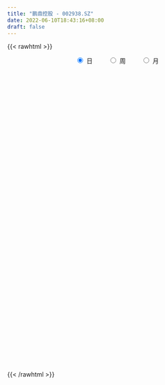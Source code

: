 ```yaml
---
title: "鹏鼎控股 - 002938.SZ"
date: 2022-06-10T18:43:16+08:00
draft: false
---
```

{{< rawhtml >}}
    <div style="text-align: center">
        <label style="padding: 1rem;"><input style="margin-right: .5rem" type="radio" name="period" value="D" checked onclick="period_change(this)">日</label>
        <label style="padding: 1rem;"><input style="margin-right: .5rem" type="radio" name="period" value="W" onclick="period_change(this)">周</label>
        <label style="padding: 1rem;"><input style="margin-right: .5rem" type="radio" name="period" value="M" onclick="period_change(this)">月</label>
    </div>
    <div id="chart" style="height: 700px;"></div> 
    <script type="text/javascript">
        const D_v = [169879.62,68013.22,82060.76,72985.73,109507.78,69066.75,84095.87,70443.9,160848.62,179256.96,162046.29,106034.04,102354.42,81053.55,129607.72,105964.1,100845.88,115664.38,78883.13,78979.28,64160.67,162883.05,152726.33,91874.17,167358.97,108051.69,85063.87,138140.03,154037.03,99788.83,150925.47,205482.11,271450.26,207422.96,211612.7,162371.02,189340.87,142723.02,116646.9,132721.43,100000.44,97181.83,111403.11,82383.41,96735.14,163815.77,112122.04,121254.1,106762.42,93164.02,270514.69,142703.39,107267.94,66564.76,79968.67,67385.93,102031.95,57348.77,101168.6,122520.82,78001.75,96509.15,100046.61,71297.06,62050.0,134443.51,197405.58,181217.79,102440.81,62123.5,65436.84,70275.87,82943.07,167657.61,61322.59,66014.82,72731.4,73461.94,62261.12,113363.79,117349.1,357563.7,177279.27,143552.5,127483.38,123478.41,109699.6,79286.57,86715.31,75208.52,67598.52,55260.84,79666.19,53630.24,136119.31,233885.6,129388.44,130505.38,73768.86,84722.7,151767.54,59445.46,48398.6,71511.59,72872.14,105952.12,68395.46,66393.2,78675.71,178103.68,160617.52,78979.47,52040.18,48340.83,102498.62,150676.13,67037.52,52603.69,61829.48,100748.68,132869.49,104620.95,68475.37,44443.27,53367.43,87843.02,113900.12,72091.83,74576.62,101013.45,237326.48,164248.04,85282.2,92160.61,76769.77,162225.05,70875.96,95655.98,120086.45,222951.23,149422.4,89641.47,110925.9,112967.53,79083.72,150581.82,107757.7,125411.55,87916.31,103561.21,85497.1,104303.4,170691.91,100637.4,184648.17,255114.87,214433.87,179452.31,152887.29,163824.27,119273.46,126390.75,130788.28,136697.69,107509.14,207224.77,102518.55,147512.21,273197.68,183952.86,91047.05,140878.11,101485.28,105395.69,168563.0,114342.67,91720.33,236944.4,119629.47,115475.55,119545.05,99679.12,71335.8,58933.68,78300.99,58909.96,120083.18,55297.72,78283.84,38319.57,60580.53,62947.03,71461.44,113985.94,100749.49,68927.71,71789.57,72281.34,86585.12,110015.92,87282.95,39266.64,42497.9,49327.56,48764.9,93079.56,96688.04,66138.75,81296.27,59052.1,50987.89,46970.76,68300.34,110202.21,101509.37,72968.55,93443.1,96609.07,78070.22,114641.15,107836.4,66156.2,105088.55,133279.59,97813.01,56446.3,81230.71,56603.13,78427.81,76628.36,89931.5,89603.66,128570.64,79773.54,103485.88,126088.04,98274.54,67956.3,85069.86,99841.05,115899.99,73107.32,115428.66,85070.24,64056.13,74148.22,202494.5,127112.02,157804.9,102170.74,81527.91,80307.86,89449.42,71113.48,49697.55,134031.15,131491.78,74228.57,150152.71,142674.32,87670.11,61684.49,174104.41,165577.84,102657.31,111839.82,336676.66,531183.5600000001,299194.03,195530.73,143317.99,201254.83,193504.1,224433.32,195694.22,176013.79,137055.5,166109.23,120080.53,151698.72,141981.87,131730.79,159110.52,241381.5,164364.91,135868.77,195195.27,196828.71,165399.5,115087.69,199626.68,162489.59,131092.46,125702.32,129114.59,97382.64,120973.1,101128.09,96079.56,89160.57,68462.98,76682.24,75396.56,63642.61,111417.62,84289.11,76463.93,62125.12,71201.7,59706.73,42775.62,65902.14,58172.88,44701.13,60816.8,75079.89,80412.93,94444.08,37659.58,43211.9,63716.53,45940.99,61104.98,57776.79,83913.08,72711.64,61541.04,85164.85,90801.34,58525.54,84402.21,58011.07,44105.06,40648.66,42311.25,49041.89,44448.53,41655.04,30035.24,37836.12,19012.88,32011.5,30992.5,34855.89,36067.2,48894.82,90355.91,69489.64,98899.91,82586.85,112405.31,121848.46,269827.8,469030.45,203620.79,211499.68,172237.24,143926.0,127380.07,161350.22,122817.94,136401.43,188442.49,100079.02,118540.99,123714.47,168858.21,129439.43,127664.84,125901.89,99262.28,185402.41,125685.45,117420.05,104593.55,60822.41,76717.97,64295.27,88805.0,119851.74,296262.23,280643.49,209768.34,109001.26,93320.99,135857.59,186168.07,85766.1,78178.0,173442.48,154994.7,153792.91,88936.59,87318.05,98971.63,101121.71,108081.54,110062.05,152837.56,96578.44,105328.4,79856.75,64517.45,65987.52,103243.1,71505.51,74618.47,70478.41,93097.02,54341.27,42280.98,72501.33,73347.75,60613.63,53207.4,80052.28,91342.6,68049.95,69757.24,154919.9,136892.16,67938.34,77663.11,81686.26,76481.53,43503.28,34266.45,31582.64,36521.06,48893.34,67509.45,85204.03,128488.82,56794.65,92855.82,82810.9,146968.88,111695.35,142733.76,71187.18,75325.49,52971.38,86941.5,97817.56,185925.64,91796.72,95554.78,64026.97,46739.95,39265.63,49574.82,61987.17,65171.36,66205.16,46005.16,46716.02,63904.64,273784.01,177285.44,110715.9,126393.71,66030.78,66350.89,120409.58,85169.11,70116.24,90289.09,85453.53,66430.41,88024.25,111495.57,103738.65,90616.23,98289.65,86366.67,71312.13,42215.53,54849.87,99531.67,78734.24,65869.24,52918.8,80678.54,62999.97,58307.48,93311.3,61629.69,121617.27,67558.16,72779.06,54993.94,82430.59,207352.9,160793.48,75438.77,112754.12,92938.33,91785.49,92338.8,89553.39]
const D_histogram = [0.0,-0.0650940171,-0.0391535004,-0.0640004061,0.0971103818,0.1593395908,0.1112940519,0.1482814423,0.4309327965,0.6851982272,0.8787014196,1.0155917564,1.0066755865,1.0187773243,0.8515578253,0.6757711479,0.5348365466,0.3223600199,0.0799132837,-0.0520045543,-0.1924886333,-0.1907780542,-0.1755404878,-0.2000864018,0.0029783629,0.0393866461,-0.0000279985,-0.0249121368,-0.1050597814,-0.1573305227,-0.2234913928,-0.219075839,-0.0833644797,0.0300753121,0.1994834877,0.1502145899,0.1250295094,0.0132285363,-0.1757489078,-0.4729914217,-0.6465719982,-0.6816546646,-0.5525083138,-0.4708032806,-0.4954339164,-0.7457520062,-0.7959583736,-0.678001941,-0.4739605534,-0.3161998012,-0.065446393,0.1329562422,0.1933926566,0.237774049,0.174773841,0.0703475153,-0.0662172135,-0.1696670818,-0.2982437859,-0.4204714802,-0.4407329382,-0.3694902105,-0.280163019,-0.316923884,-0.3579509412,-0.2251013705,0.1047297019,0.2450201899,0.2171161203,0.1945252683,0.1913217646,0.2019162773,0.1556876889,0.2341798231,0.1921903614,0.0681521895,-0.1009655711,-0.1354422213,-0.1823297877,-0.0771313328,0.0759331569,0.4850130155,0.6893074079,0.7899799619,0.9379654405,1.0469980367,1.0016219938,0.9004047001,0.8721019343,0.7071162212,0.5936854816,0.4437711848,0.3301674963,0.2202746559,0.2258182689,-0.0506399339,-0.0042293521,-0.2186376837,-0.4660834441,-0.7297752603,-0.7194909587,-0.721454214,-0.7535974557,-0.7897671459,-0.8949638521,-0.7984692566,-0.6145348854,-0.4114780466,-0.4058916367,-0.598748449,-0.5873372976,-0.4586416544,-0.3693491403,-0.2300970573,-0.177349406,0.0236727403,0.1194146678,0.0717639136,0.1433410019,0.0896486718,-0.0769640347,-0.1618537719,-0.2755796702,-0.2757070934,-0.2295251865,-0.2570471952,-0.3395857814,-0.4221507734,-0.4018009301,-0.2003107238,0.2673438945,0.5761194546,0.7250552464,0.7873209191,0.7672305481,0.734392453,0.5985236104,0.4070262874,0.3040066397,0.0882047834,-0.1086793965,-0.2384652822,-0.3501188112,-0.4520525724,-0.5083351308,-0.5452970859,-0.5797323447,-0.4588477522,-0.3543928777,-0.2540547933,-0.2126701869,-0.1722687877,-0.2222772926,-0.1413917819,-0.1910660906,0.0748598855,0.0975469349,0.1788777361,0.1474280144,0.0746820461,0.0173480605,0.0185887275,0.0589881533,-0.002126988,-0.0458033388,-0.1859217938,-0.2727819751,-0.3376784153,-0.4918504672,-0.5785421443,-0.6304770037,-0.6098805727,-0.6430681474,-0.6812339995,-0.6506818519,-0.5676045025,-0.5312479371,-0.399149306,-0.247518028,-0.0718833846,0.1474053034,0.3362753409,0.4060675094,0.5185315835,0.4834619112,0.3885662795,0.4357604356,0.4319767356,0.3246172816,0.2778420277,0.2721349079,0.2548331801,0.1016786645,0.236208157,0.2071426996,0.0931832288,-0.0433357157,-0.0208132559,-0.0082299804,-0.1410016018,-0.2076258678,-0.2249954175,-0.2560184327,-0.3265745651,-0.3191870889,-0.3755631053,-0.4266120541,-0.3583546062,-0.1951052669,-0.1118943536,-0.0478572837,0.0353756786,0.0483388666,0.0285939518,0.02377966,0.0661741895,0.0553748216,0.0525177645,-0.0097869736,-0.0760696405,-0.0933343233,-0.1119428974,-0.0529437907,0.0963985104,0.1762550157,0.2226493021,0.291079308,0.318654279,0.2712252313,0.2654452723,0.2050578905,0.1558997066,0.1019615066,0.0469842472,-0.0594761999,-0.13760573,-0.1246456028,-0.1271015021,-0.1324196693,-0.0547119361,0.0257754135,0.0609691109,0.1691743671,0.2232720072,0.2247950327,0.2559526027,0.4317413362,0.4690883324,0.4976842243,0.4581731228,0.4069951471,0.3674905797,0.2739946774,0.1898635476,0.1404685202,0.198715761,0.2251982646,0.2145534779,0.1653907921,0.0081322174,-0.1059071082,-0.1917433452,-0.1037178702,-0.094892161,-0.0663924569,-0.0154169743,0.2161256195,0.4901396668,0.5972413198,0.6406130861,0.5969104763,0.611880906,0.6212419569,0.6124169674,0.5453114004,0.3737521761,0.2105971779,0.1609763791,0.0883862511,0.0720117838,0.0647630321,0.0717627818,0.1069461917,0.2247149962,0.2860908345,0.2814477534,0.3282010035,0.1940094452,0.0500003919,-0.0716670164,-0.1198211033,-0.1975967777,-0.1866647581,-0.2683370823,-0.2640365154,-0.2405731712,-0.1757863398,-0.1614846407,-0.2379199577,-0.3149860376,-0.3634389069,-0.3682530577,-0.3267546702,-0.3425366479,-0.2394504281,-0.270934643,-0.3315283691,-0.4255806284,-0.5187492731,-0.5159529671,-0.4896307365,-0.5171116998,-0.5482546676,-0.5188221558,-0.5315545869,-0.4890641321,-0.4475353245,-0.3177833379,-0.2217752559,-0.1106013263,0.0140750739,0.1023561401,0.069790397,0.033227729,-0.0512242627,-0.120943363,-0.1519706621,-0.1523065791,-0.0832632078,0.0047763342,0.1275378391,0.1772679761,0.2401156348,0.2901124826,0.3211144291,0.3748679263,0.4021951628,0.3531738107,0.3008213027,0.2356761304,0.1500743886,0.121528394,0.0508293737,0.0568555181,0.0760644851,0.0621507297,0.1474030528,0.106210852,0.1702014789,0.2363876426,0.2342093691,0.3189500031,0.5787213266,0.8126464458,0.8688379344,0.8648630628,0.850770379,0.780634306,0.710453933,0.6244365506,0.4715901896,0.3042159814,0.2366485716,0.1178544301,0.0801248117,-0.0639058885,-0.0428680658,-0.0412653611,-0.0799139482,-0.1205232734,-0.1829324053,-0.3370033136,-0.413322323,-0.3517258183,-0.3733161569,-0.4405964964,-0.4866727469,-0.5440138385,-0.6035315053,-0.4876101301,-0.1486297121,-0.0299722185,0.0388893677,0.040932537,0.0487580652,0.0628773904,0.0047532338,-0.0873193106,-0.0877925817,0.011491362,0.1808339086,0.3101317904,0.3143099777,0.2755062295,0.1633052111,0.0846382529,0.0353879746,0.0632361702,-0.0376943563,-0.1807788478,-0.1930385375,-0.1598695506,-0.172353284,-0.1709225307,-0.2683077339,-0.2961914458,-0.3568719053,-0.4028437225,-0.4726444349,-0.521373661,-0.5531529052,-0.5069257207,-0.5113527394,-0.4835899729,-0.5100329333,-0.5123809738,-0.4434526863,-0.4154153567,-0.3969380422,-0.3991947319,-0.4255443049,-0.4084840965,-0.2812158217,-0.1132381137,0.0085284146,0.0834408507,0.1184870709,0.0996352637,0.132639864,0.1182570372,0.1569819153,0.0951414709,0.0275385765,-0.0491294934,-0.1299011033,-0.1844637682,-0.2793070827,-0.3389058967,-0.3757083202,-0.3635280168,-0.2936528281,-0.2627232418,-0.2667992348,-0.1815897285,0.0506175745,0.1629229029,0.2218972033,0.2387419566,0.2513660906,0.2339448878,0.1859465345,0.1259807718,0.0300997823,0.0340899622,0.0072167974,-0.0076143248,-0.0555843829,-0.0055357782,0.0337767584,-0.028313289,-0.0242821428,-0.0612882752,-0.0153606691,0.1203807348,0.2348260963,0.2559985663,0.2884918102,0.3289106982,0.3171837333,0.2216104479,0.0799034576,0.0945784354,0.136086321,0.2283025415,0.2671752098,0.1997670271,0.130087362,0.1389214001,0.1693831627,0.1661073082,0.1561565653,0.1204898478,0.1239067808,0.1162593438,0.0947929437,0.1230102346,0.1301927838,0.0284295885,-0.0438132781,-0.0809028921,-0.098297672,-0.0549871368,0.1550534417,0.2795436502,0.3745200804,0.4151711157,0.4021022,0.3270515096,0.1965572324,0.1474711029]
const D_fast = [0.0,-0.0813675214,-0.0652153797,-0.106062387,0.0793259964,0.1813901031,0.1611680772,0.2352258281,0.6256103814,1.0511753689,1.4643539162,1.8551421921,2.0978949189,2.3646909878,2.410360945,2.4035170546,2.39629159,2.2644050683,2.0419366531,1.8970176764,1.7084114391,1.6624275046,1.6337799491,1.5592124346,1.7630217901,1.8092767348,1.7698550906,1.7387429181,1.6323303281,1.5407269561,1.4186932378,1.3683398319,1.4832100713,1.6041686911,1.8234477387,1.8117324883,1.8178047851,1.7093109461,1.4763962751,1.0609059058,0.7256823298,0.5201859972,0.5112052695,0.4752094825,0.3267203676,-0.1100357237,-0.3592316845,-0.4107757371,-0.3252244879,-0.246513686,-0.0121218761,0.2195198198,0.3283043983,0.4321293029,0.4128225552,0.3259831083,0.1728640761,0.0269974374,-0.1761402133,-0.4034857776,-0.5339304701,-0.5550602951,-0.5357738583,-0.6517656944,-0.7822804868,-0.7057062587,-0.3496927609,-0.1481472254,-0.1217722649,-0.0957317999,-0.0511048624,0.0099687196,0.0026620534,0.1396991434,0.1457572721,0.0387571476,-0.1556020058,-0.2239392114,-0.3164092247,-0.230493603,-0.0584458241,0.4718872884,0.8485085329,1.1466760772,1.529152916,1.8999350214,2.1049644769,2.2288483583,2.4185710761,2.4303644182,2.465355049,2.4263835484,2.395321734,2.3404975576,2.4024957378,2.1133775516,2.1587307953,1.8896630428,1.5256964214,1.0795607901,0.9099723521,0.7276455433,0.5071029376,0.273491461,-0.0554462083,-0.1585689269,-0.128268277,-0.0280809499,-0.1239674492,-0.4665113737,-0.6019345468,-0.5878993172,-0.5909440881,-0.5092162694,-0.5008059696,-0.2938656383,-0.1682700438,-0.1979798196,-0.0905674808,-0.121847643,-0.3077013581,-0.4330545383,-0.6156753542,-0.6847295507,-0.6959289405,-0.787712748,-0.9551477795,-1.1432504649,-1.2233508541,-1.0719383288,-0.5374477368,-0.0846423131,0.2455572903,0.5046531927,0.6763704588,0.8271304769,0.8408925369,0.7511517858,0.7241337981,0.5303831376,0.3063291086,0.1169269023,-0.0822563294,-0.2972032337,-0.4805695749,-0.6538558015,-0.8332241465,-0.827051492,-0.8111948369,-0.7743704509,-0.7861533912,-0.7888191889,-0.8943970169,-0.8488594517,-0.946300283,-0.6616593356,-0.6145855525,-0.4885353173,-0.4831280353,-0.5372034921,-0.5902004626,-0.5843126137,-0.5291661496,-0.5908130378,-0.6459402233,-0.8325391268,-0.9875948019,-1.1369108459,-1.4140455146,-1.6453727278,-1.8549268381,-1.9868005503,-2.1807551618,-2.3892295138,-2.5213478292,-2.5801716054,-2.6766270243,-2.6443157197,-2.5545639486,-2.3969001514,-2.1407601376,-1.8678212648,-1.696512219,-1.454415249,-1.3686194434,-1.3663735053,-1.2102392403,-1.1060287564,-1.13223389,-1.109548637,-1.0472220298,-1.0008154626,-1.1285503121,-0.9349687803,-0.9122485628,-1.0029122264,-1.1502650998,-1.132945954,-1.1224201736,-1.2904421955,-1.4089729284,-1.4825913324,-1.5776189558,-1.7298187296,-1.8022280255,-1.9524948183,-2.1101967805,-2.1315279842,-2.0170549617,-1.9618176367,-1.9097448877,-1.8176680059,-1.7926201012,-1.805216528,-1.8040859049,-1.745147828,-1.7421034905,-1.7318311065,-1.7965825879,-1.881882665,-1.9224809286,-1.9690752271,-1.9233120681,-1.7498701393,-1.6259498801,-1.5238932682,-1.3826934352,-1.2754548945,-1.2550776344,-1.1944962753,-1.2036191845,-1.2138024418,-1.2422502651,-1.2854814627,-1.4068109598,-1.5193419224,-1.5375431959,-1.5717744707,-1.6101975552,-1.546167806,-1.459236603,-1.408800628,-1.25830178,-1.1483861381,-1.0906643544,-0.9955186337,-0.7117945662,-0.5571754869,-0.4041585389,-0.3291263598,-0.2785555487,-0.2261874711,-0.251184704,-0.2878499469,-0.3021278443,-0.1942016632,-0.1114195935,-0.0684260108,-0.0762409985,-0.2314665189,-0.3719826215,-0.5057546948,-0.4436586873,-0.4585560184,-0.4466544285,-0.3995331895,-0.1139591909,0.2825897732,0.5390017561,0.742526794,0.8480518032,1.0159924594,1.1806639996,1.3249432519,1.394165535,1.3160443548,1.2055386511,1.196161947,1.1456683818,1.1472968605,1.1562388668,1.181179312,1.2430992697,1.4170468233,1.5499453702,1.6156642274,1.7444677284,1.6587785314,1.5272695761,1.3876854137,1.309576051,1.1824011822,1.1466670122,0.9979104174,0.9362018554,0.8995219068,0.9203621533,0.8942926922,0.7583773858,0.6025647965,0.4632522005,0.3663747853,0.3261845052,0.2247683655,0.2679919783,0.1687741026,0.0252982843,-0.1751491322,-0.3980050951,-0.5241970308,-0.6202824844,-0.7770413727,-0.9452480074,-1.0455210345,-1.1911421124,-1.2709176906,-1.3412727141,-1.290966562,-1.2504022939,-1.166878696,-1.0386835272,-0.9248134261,-0.9399315699,-0.9681873057,-1.065445363,-1.1654003041,-1.2344202687,-1.2728328305,-1.2246052612,-1.1353716355,-0.9807256708,-0.8866785399,-0.7638019724,-0.641277004,-0.5299964503,-0.3825259714,-0.2546499442,-0.2153778437,-0.192525026,-0.1987511657,-0.2468343103,-0.2449982064,-0.3029898833,-0.2827498594,-0.2445247711,-0.2429008441,-0.1207977578,-0.1354372456,-0.0288962489,0.0963868254,0.1527608941,0.317239029,0.7216906841,1.1587774147,1.4321783869,1.644419281,1.8430191919,1.9680416955,2.0754748057,2.145566561,2.1106177474,2.0192975346,2.0108922677,1.9215617336,1.9038633182,1.7438561458,1.7541769521,1.7454633166,1.6868362424,1.6160960989,1.5079538656,1.2696321289,1.0899825388,1.0636475889,0.9487282111,0.7712987475,0.6035543102,0.410209759,0.1998092159,0.1938280586,0.4956510486,0.6068154875,0.6853994156,0.6976757192,0.7176907637,0.7475294366,0.6905935884,0.5766912163,0.5542697998,0.656426584,0.8709776078,1.0778084371,1.1605641189,1.1906369281,1.1192622125,1.0617548175,1.0213515328,1.065008771,0.9546546554,0.7663754519,0.7058561278,0.6990577271,0.6434856727,0.6021857934,0.4377236566,0.3357920833,0.1858936474,0.0392108997,-0.1487509215,-0.3278235629,-0.4978910333,-0.578395279,-0.7106604826,-0.8037952093,-0.957746403,-1.0881896869,-1.130124571,-1.2059410806,-1.2866982766,-1.3887536493,-1.5214892985,-1.6065501143,-1.5495857949,-1.4099176153,-1.2860189833,-1.1902463345,-1.1255783466,-1.1195213379,-1.0533567716,-1.0381753391,-0.9602049822,-0.9982600588,-1.0589783091,-1.1479287524,-1.2611756381,-1.361854245,-1.5265243302,-1.6708496183,-1.8015791219,-1.8802808227,-1.8838188411,-1.9185700652,-1.9893458669,-1.9495337928,-1.7046720961,-1.551636042,-1.4371874407,-1.3606571983,-1.2851915416,-1.2441265224,-1.2456382422,-1.2741088119,-1.3624648558,-1.3499521853,-1.3750211508,-1.3917558542,-1.4536220081,-1.4049573479,-1.3572006216,-1.4263689914,-1.4284083809,-1.480736582,-1.4386491432,-1.2728125556,-1.0996606701,-1.0144885584,-0.909872362,-0.7872257995,-0.7196568311,-0.7598275045,-0.8815586303,-0.8432390437,-0.7677095779,-0.618417722,-0.5127512512,-0.5302176772,-0.5673755018,-0.5238111136,-0.4510035604,-0.4127525878,-0.3836641894,-0.389208445,-0.3548148167,-0.3333974178,-0.331165582,-0.2721957324,-0.2324649873,-0.3271207854,-0.4103169715,-0.4676323086,-0.5096015064,-0.4800377554,-0.2312338165,-0.0368576955,0.1517487548,0.296192569,0.3836492034,0.3903613903,0.3090064213,0.2967880675]
const D_slow = [0.0,-0.0162735043,-0.0260618794,-0.0420619809,-0.0177843854,0.0220505123,0.0498740253,0.0869443858,0.1946775849,0.3659771417,0.5856524966,0.8395504357,1.0912193324,1.3459136634,1.5588031198,1.7277459067,1.8614550434,1.9420450484,1.9620233693,1.9490222307,1.9009000724,1.8532055589,1.8093204369,1.7592988364,1.7600434272,1.7698900887,1.7698830891,1.7636550549,1.7373901095,1.6980574788,1.6421846306,1.5874156709,1.566574551,1.574093379,1.6239642509,1.6615178984,1.6927752758,1.6960824098,1.6521451829,1.5338973275,1.3722543279,1.2018406618,1.0637135833,0.9460127632,0.8221542841,0.6357162825,0.4367266891,0.2672262039,0.1487360655,0.0696861152,0.053324517,0.0865635775,0.1349117417,0.1943552539,0.2380487142,0.255635593,0.2390812896,0.1966645192,0.1221035727,0.0169857026,-0.0931975319,-0.1855700846,-0.2556108393,-0.3348418103,-0.4243295456,-0.4806048882,-0.4544224628,-0.3931674153,-0.3388883852,-0.2902570682,-0.242426627,-0.1919475577,-0.1530256355,-0.0944806797,-0.0464330893,-0.029395042,-0.0546364347,-0.0884969901,-0.134079437,-0.1533622702,-0.134378981,-0.0131257271,0.1592011249,0.3566961154,0.5911874755,0.8529369847,1.1033424831,1.3284436582,1.5464691417,1.723248197,1.8716695674,1.9826123636,2.0651542377,2.1202229017,2.1766774689,2.1640174854,2.1629601474,2.1083007265,1.9917798655,1.8093360504,1.6294633107,1.4490997572,1.2607003933,1.0632586069,0.8395176438,0.6399003297,0.4862666083,0.3833970967,0.2819241875,0.1322370753,-0.0145972491,-0.1292576627,-0.2215949478,-0.2791192121,-0.3234565636,-0.3175383786,-0.2876847116,-0.2697437332,-0.2339084827,-0.2114963148,-0.2307373234,-0.2712007664,-0.340095684,-0.4090224573,-0.4664037539,-0.5306655527,-0.6155619981,-0.7210996915,-0.821549924,-0.871627605,-0.8047916313,-0.6607617677,-0.4794979561,-0.2826677263,-0.0908600893,0.092738024,0.2423689265,0.3441254984,0.4201271583,0.4421783542,0.4150085051,0.3553921845,0.2678624817,0.1548493386,0.0277655559,-0.1085587156,-0.2534918017,-0.3682037398,-0.4568019592,-0.5203156576,-0.5734832043,-0.6165504012,-0.6721197243,-0.7074676698,-0.7552341925,-0.7365192211,-0.7121324874,-0.6674130534,-0.6305560497,-0.6118855382,-0.6075485231,-0.6029013412,-0.5881543029,-0.5886860499,-0.6001368846,-0.646617333,-0.7148128268,-0.7992324306,-0.9221950474,-1.0668305835,-1.2244498344,-1.3769199776,-1.5376870144,-1.7079955143,-1.8706659773,-2.0125671029,-2.1453790872,-2.2451664137,-2.3070459207,-2.3250167668,-2.288165441,-2.2040966057,-2.1025797284,-1.9729468325,-1.8520813547,-1.7549397848,-1.6459996759,-1.538005492,-1.4568511716,-1.3873906647,-1.3193569377,-1.2556486427,-1.2302289766,-1.1711769373,-1.1193912624,-1.0960954552,-1.1069293841,-1.1121326981,-1.1141901932,-1.1494405936,-1.2013470606,-1.257595915,-1.3216005231,-1.4032441644,-1.4830409366,-1.576931713,-1.6835847265,-1.773173378,-1.8219496948,-1.8499232832,-1.8618876041,-1.8530436844,-1.8409589678,-1.8338104798,-1.8278655648,-1.8113220175,-1.7974783121,-1.784348871,-1.7867956144,-1.8058130245,-1.8291466053,-1.8571323297,-1.8703682773,-1.8462686497,-1.8022048958,-1.7465425703,-1.6737727433,-1.5941091735,-1.5263028657,-1.4599415476,-1.408677075,-1.3697021484,-1.3442117717,-1.3324657099,-1.3473347599,-1.3817361924,-1.4128975931,-1.4446729686,-1.4777778859,-1.49145587,-1.4850120166,-1.4697697389,-1.4274761471,-1.3716581453,-1.3154593871,-1.2514712364,-1.1435359024,-1.0262638193,-0.9018427632,-0.7872994825,-0.6855506957,-0.5936780508,-0.5251793814,-0.4777134945,-0.4425963645,-0.3929174242,-0.3366178581,-0.2829794886,-0.2416317906,-0.2395987363,-0.2660755133,-0.3140113496,-0.3399408171,-0.3636638574,-0.3802619716,-0.3841162152,-0.3300848103,-0.2075498936,-0.0582395637,0.1019137079,0.2511413269,0.4041115534,0.5594220427,0.7125262845,0.8488541346,0.9422921786,0.9949414731,1.0351855679,1.0572821307,1.0752850766,1.0914758347,1.1094165301,1.136153078,1.1923318271,1.2638545357,1.3342164741,1.4162667249,1.4647690862,1.4772691842,1.4593524301,1.4293971543,1.3799979599,1.3333317703,1.2662474997,1.2002383709,1.1400950781,1.0961484931,1.0557773329,0.9962973435,0.9175508341,0.8266911074,0.734627843,0.6529391754,0.5673050134,0.5074424064,0.4397087457,0.3568266534,0.2504314963,0.120744178,-0.0082440638,-0.1306517479,-0.2599296729,-0.3969933398,-0.5266988787,-0.6595875254,-0.7818535585,-0.8937373896,-0.9731832241,-1.028627038,-1.0562773696,-1.0527586011,-1.0271695661,-1.0097219669,-1.0014150346,-1.0142211003,-1.0444569411,-1.0824496066,-1.1205262514,-1.1413420533,-1.1401479698,-1.10826351,-1.063946516,-1.0039176073,-0.9313894866,-0.8511108793,-0.7573938977,-0.656845107,-0.5685516544,-0.4933463287,-0.4344272961,-0.3969086989,-0.3665266004,-0.353819257,-0.3396053775,-0.3205892562,-0.3050515738,-0.2682008106,-0.2416480976,-0.1990977279,-0.1400008172,-0.0814484749,-0.0017109742,0.1429693575,0.3461309689,0.5633404525,0.7795562182,0.992248813,1.1874073895,1.3650208727,1.5211300104,1.6390275578,1.7150815531,1.7742436961,1.8037073036,1.8237385065,1.8077620344,1.7970450179,1.7867286776,1.7667501906,1.7366193723,1.6908862709,1.6066354425,1.5033048618,1.4153734072,1.322044368,1.2118952439,1.0902270572,0.9542235975,0.8033407212,0.6814381887,0.6442807607,0.636787706,0.646510048,0.6567431822,0.6689326985,0.6846520461,0.6858403546,0.6640105269,0.6420623815,0.644935222,0.6901436992,0.7676766467,0.8462541412,0.9151306986,0.9559570013,0.9771165646,0.9859635582,1.0017726008,0.9923490117,0.9471542997,0.8988946654,0.8589272777,0.8158389567,0.773108324,0.7060313906,0.6319835291,0.5427655528,0.4420546222,0.3238935134,0.1935500982,0.0552618719,-0.0714695583,-0.1993077432,-0.3202052364,-0.4477134697,-0.5758087131,-0.6866718847,-0.7905257239,-0.8897602344,-0.9895589174,-1.0959449936,-1.1980660177,-1.2683699732,-1.2966795016,-1.294547398,-1.2736871853,-1.2440654175,-1.2191566016,-1.1859966356,-1.1564323763,-1.1171868975,-1.0934015297,-1.0865168856,-1.098799259,-1.1312745348,-1.1773904768,-1.2472172475,-1.3319437217,-1.4258708017,-1.5167528059,-1.590166013,-1.6558468234,-1.7225466321,-1.7679440642,-1.7552896706,-1.7145589449,-1.6590846441,-1.5993991549,-1.5365576322,-1.4780714103,-1.4315847767,-1.4000895837,-1.3925646381,-1.3840421476,-1.3822379482,-1.3841415294,-1.3980376251,-1.3994215697,-1.3909773801,-1.3980557023,-1.4041262381,-1.4194483068,-1.4232884741,-1.3931932904,-1.3344867663,-1.2704871248,-1.1983641722,-1.1161364977,-1.0368405643,-0.9814379524,-0.961462088,-0.9378174791,-0.9037958989,-0.8467202635,-0.779926461,-0.7299847042,-0.6974628638,-0.6627325137,-0.6203867231,-0.578859896,-0.5398207547,-0.5096982927,-0.4787215975,-0.4496567616,-0.4259585257,-0.395205967,-0.3626577711,-0.3555503739,-0.3665036935,-0.3867294165,-0.4113038345,-0.4250506187,-0.3862872582,-0.3164013457,-0.2227713256,-0.1189785467,-0.0184529967,0.0633098807,0.1124491888,0.1493169646]
const D_data = [['2020-05-20', 42.48, 40.62, 40.28, 42.48],['2020-05-21', 40.63, 39.6, 39.56, 41.1],['2020-05-22', 39.99, 40.59, 39.4, 40.82],['2020-05-25', 40.5, 39.91, 39.71, 41.55],['2020-05-26', 40.37, 42.62, 39.9, 42.89],['2020-05-27', 42.8, 42.09, 42.0, 42.95],['2020-05-28', 41.72, 40.86, 40.3, 42.07],['2020-05-29', 40.69, 42.01, 40.43, 42.9],['2020-06-01', 42.54, 46.21, 42.54, 46.21],['2020-06-02', 46.9, 47.8, 46.15, 48.62],['2020-06-03', 48.06, 48.95, 47.21, 51.0],['2020-06-04', 49.5, 50.0, 49.1, 51.33],['2020-06-05', 50.09, 49.47, 48.6, 50.98],['2020-06-08', 50.36, 50.73, 49.66, 51.46],['2020-06-09', 52.9, 49.02, 48.7, 52.9],['2020-06-10', 50.0, 48.83, 48.5, 50.0],['2020-06-11', 49.0, 49.15, 48.15, 49.99],['2020-06-12', 47.98, 47.91, 47.31, 48.77],['2020-06-15', 47.89, 46.74, 46.5, 48.17],['2020-06-16', 47.5, 47.4, 46.9, 48.77],['2020-06-17', 47.4, 46.73, 46.02, 47.43],['2020-06-18', 46.58, 48.25, 46.03, 49.03],['2020-06-19', 48.65, 48.58, 48.32, 50.1],['2020-06-22', 48.59, 48.16, 48.1, 49.26],['2020-06-23', 48.14, 51.67, 47.48, 52.5],['2020-06-24', 51.68, 50.5, 50.26, 51.95],['2020-06-29', 50.0, 49.81, 49.2, 50.97],['2020-06-30', 48.38, 50.06, 48.38, 51.4],['2020-07-01', 49.8, 49.28, 47.98, 49.99],['2020-07-02', 49.0, 49.41, 48.33, 49.69],['2020-07-03', 50.77, 49.0, 48.05, 51.84],['2020-07-06', 48.93, 49.77, 47.68, 50.32],['2020-07-07', 49.99, 51.9, 49.66, 52.63],['2020-07-08', 52.63, 52.5, 51.2, 53.09],['2020-07-09', 52.96, 54.29, 52.85, 55.1],['2020-07-10', 54.0, 52.25, 52.1, 54.0],['2020-07-13', 52.31, 52.7, 51.71, 53.2],['2020-07-14', 52.71, 51.54, 50.32, 52.72],['2020-07-15', 51.39, 49.93, 49.85, 52.15],['2020-07-16', 49.89, 47.22, 47.2, 50.96],['2020-07-17', 47.21, 47.25, 46.32, 48.09],['2020-07-20', 47.72, 48.07, 46.66, 48.48],['2020-07-21', 48.08, 50.05, 47.38, 50.06],['2020-07-22', 49.99, 49.76, 49.07, 50.28],['2020-07-23', 49.03, 48.32, 47.6, 49.5],['2020-07-24', 47.96, 44.35, 43.76, 48.19],['2020-07-27', 44.49, 45.5, 44.36, 46.45],['2020-07-28', 46.04, 47.25, 46.04, 48.48],['2020-07-29', 47.24, 48.77, 46.72, 48.82],['2020-07-30', 49.8, 48.87, 48.77, 50.27],['2020-07-31', 50.0, 51.0, 50.0, 52.04],['2020-08-03', 52.3, 51.6, 51.1, 52.75],['2020-08-04', 51.72, 50.72, 49.82, 51.97],['2020-08-05', 51.1, 51.0, 50.0, 51.66],['2020-08-06', 50.75, 49.8, 49.62, 51.49],['2020-08-07', 49.5, 48.96, 48.0, 50.45],['2020-08-10', 47.89, 47.94, 46.71, 48.48],['2020-08-11', 48.05, 47.64, 47.5, 49.17],['2020-08-12', 47.0, 46.53, 45.67, 47.6],['2020-08-13', 47.25, 45.65, 45.49, 47.75],['2020-08-14', 46.12, 46.19, 45.3, 46.76],['2020-08-17', 46.84, 47.13, 46.0, 47.29],['2020-08-18', 47.36, 47.5, 46.49, 47.67],['2020-08-19', 47.2, 45.78, 45.57, 47.68],['2020-08-20', 45.85, 45.19, 44.9, 46.33],['2020-08-21', 45.76, 47.32, 45.59, 47.7],['2020-08-24', 48.32, 50.93, 46.75, 51.2],['2020-08-25', 50.93, 49.91, 49.68, 51.51],['2020-08-26', 50.36, 48.24, 47.71, 50.46],['2020-08-27', 48.24, 48.29, 47.88, 49.18],['2020-08-28', 48.29, 48.58, 46.85, 48.82],['2020-08-31', 48.5, 48.9, 48.44, 49.58],['2020-09-01', 48.48, 48.21, 46.69, 49.06],['2020-09-02', 48.93, 50.0, 48.61, 50.97],['2020-09-03', 49.4, 48.75, 48.53, 49.98],['2020-09-04', 47.57, 47.37, 47.1, 48.38],['2020-09-07', 47.34, 45.99, 45.92, 48.0],['2020-09-08', 45.45, 47.02, 45.06, 47.5],['2020-09-09', 46.27, 46.5, 45.21, 46.68],['2020-09-10', 46.96, 48.44, 46.66, 49.5],['2020-09-11', 48.6, 49.72, 48.43, 50.35],['2020-09-14', 49.88, 54.67, 49.78, 54.69],['2020-09-15', 53.36, 54.25, 53.16, 55.14],['2020-09-16', 54.25, 54.41, 53.69, 56.48],['2020-09-17', 55.45, 56.44, 53.7, 57.3],['2020-09-18', 56.44, 57.55, 55.6, 58.2],['2020-09-21', 57.0, 56.75, 54.88, 57.22],['2020-09-22', 56.09, 56.59, 56.08, 57.86],['2020-09-23', 57.5, 58.07, 56.37, 59.24],['2020-09-24', 57.52, 56.7, 56.4, 58.8],['2020-09-25', 57.66, 57.37, 56.75, 58.4],['2020-09-28', 57.99, 56.89, 56.66, 58.44],['2020-09-29', 57.7, 57.23, 55.95, 58.41],['2020-09-30', 57.88, 57.19, 56.6, 57.88],['2020-10-09', 58.6, 58.84, 57.54, 61.57],['2020-10-12', 58.84, 54.95, 54.08, 60.5],['2020-10-13', 55.68, 58.66, 54.94, 59.03],['2020-10-14', 57.95, 55.15, 54.81, 57.95],['2020-10-15', 54.4, 53.5, 53.33, 55.21],['2020-10-16', 53.08, 51.7, 51.08, 53.84],['2020-10-19', 52.9, 54.11, 52.9, 56.02],['2020-10-20', 53.56, 53.62, 53.08, 54.85],['2020-10-21', 53.4, 52.75, 52.01, 53.4],['2020-10-22', 53.7, 52.06, 51.84, 53.74],['2020-10-23', 51.85, 50.27, 49.77, 52.88],['2020-10-26', 50.18, 52.2, 47.72, 53.12],['2020-10-27', 51.77, 53.57, 51.32, 53.8],['2020-10-28', 53.57, 54.51, 53.18, 55.08],['2020-10-29', 53.5, 52.32, 52.1, 54.29],['2020-10-30', 51.77, 48.95, 48.0, 52.32],['2020-11-02', 47.7, 50.55, 46.51, 51.0],['2020-11-03', 51.32, 51.97, 50.28, 52.25],['2020-11-04', 51.75, 51.71, 50.75, 52.49],['2020-11-05', 52.82, 52.68, 51.6, 53.13],['2020-11-06', 52.31, 51.91, 50.62, 52.65],['2020-11-09', 52.11, 54.35, 52.11, 55.75],['2020-11-10', 54.51, 53.85, 52.56, 54.9],['2020-11-11', 53.37, 52.22, 52.01, 53.79],['2020-11-12', 52.58, 53.83, 52.01, 54.37],['2020-11-13', 53.31, 52.37, 51.0, 53.81],['2020-11-16', 52.2, 50.33, 49.21, 52.2],['2020-11-17', 50.34, 50.54, 48.2, 50.55],['2020-11-18', 50.53, 49.42, 49.27, 51.15],['2020-11-19', 49.21, 50.26, 48.89, 50.49],['2020-11-20', 50.12, 50.7, 50.12, 51.68],['2020-11-23', 50.2, 49.56, 48.6, 50.5],['2020-11-24', 49.27, 48.25, 48.0, 49.67],['2020-11-25', 48.41, 47.4, 47.29, 48.56],['2020-11-26', 47.62, 48.08, 47.03, 48.63],['2020-11-27', 48.09, 50.59, 47.66, 50.81],['2020-11-30', 51.88, 55.65, 51.66, 55.65],['2020-12-01', 56.1, 56.0, 54.28, 56.3],['2020-12-02', 56.01, 55.68, 55.3, 56.6],['2020-12-03', 55.33, 55.72, 55.0, 57.2],['2020-12-04', 55.31, 55.4, 54.87, 56.3],['2020-12-07', 57.0, 55.7, 53.85, 58.38],['2020-12-08', 55.95, 54.51, 54.29, 56.28],['2020-12-09', 54.89, 53.37, 53.01, 54.99],['2020-12-10', 53.2, 54.02, 52.9, 54.66],['2020-12-11', 54.03, 51.96, 51.46, 54.18],['2020-12-14', 52.1, 51.13, 49.25, 52.29],['2020-12-15', 51.1, 51.0, 49.87, 51.48],['2020-12-16', 52.01, 50.38, 49.9, 53.2],['2020-12-17', 49.49, 49.63, 49.0, 50.45],['2020-12-18', 49.7, 49.4, 48.79, 50.16],['2020-12-21', 49.03, 48.96, 48.52, 49.89],['2020-12-22', 48.76, 48.32, 48.0, 49.38],['2020-12-23', 48.9, 50.04, 48.31, 50.81],['2020-12-24', 50.2, 50.06, 49.18, 50.6],['2020-12-25', 49.62, 50.25, 48.72, 51.72],['2020-12-28', 50.71, 49.63, 49.5, 51.06],['2020-12-29', 50.1, 49.6, 49.31, 50.34],['2020-12-30', 49.18, 48.19, 47.16, 49.41],['2020-12-31', 47.8, 49.67, 47.47, 49.82],['2021-01-04', 49.08, 47.88, 47.15, 49.1],['2021-01-05', 47.77, 52.27, 47.77, 52.66],['2021-01-06', 51.74, 49.97, 48.58, 52.0],['2021-01-07', 51.0, 51.0, 50.3, 52.49],['2021-01-08', 51.75, 49.76, 48.85, 51.8],['2021-01-11', 49.77, 48.96, 48.01, 49.89],['2021-01-12', 48.26, 48.75, 47.8, 48.9],['2021-01-13', 48.85, 49.26, 48.53, 50.15],['2021-01-14', 49.26, 49.81, 48.66, 50.53],['2021-01-15', 49.88, 48.42, 47.9, 50.1],['2021-01-18', 48.31, 48.25, 47.8, 48.86],['2021-01-19', 48.23, 46.36, 45.66, 48.24],['2021-01-20', 46.24, 46.13, 45.77, 46.77],['2021-01-21', 46.39, 45.64, 45.1, 46.53],['2021-01-22', 45.49, 43.47, 42.75, 45.49],['2021-01-25', 42.67, 43.09, 41.31, 43.29],['2021-01-26', 42.8, 42.5, 41.87, 42.94],['2021-01-27', 42.25, 42.64, 40.95, 42.74],['2021-01-28', 42.0, 41.22, 41.04, 42.47],['2021-01-29', 41.33, 40.2, 39.9, 42.1],['2021-02-01', 40.25, 40.25, 39.03, 41.04],['2021-02-02', 40.4, 40.45, 40.01, 41.77],['2021-02-03', 40.1, 39.45, 39.43, 41.03],['2021-02-04', 39.0, 40.42, 37.54, 40.9],['2021-02-05', 40.43, 40.85, 40.1, 41.76],['2021-02-08', 41.0, 41.58, 40.45, 41.75],['2021-02-09', 41.32, 42.9, 40.87, 43.4],['2021-02-10', 43.18, 43.5, 42.65, 44.11],['2021-02-18', 44.04, 42.7, 42.5, 44.3],['2021-02-19', 42.7, 43.81, 42.5, 43.95],['2021-02-22', 43.81, 42.3, 42.12, 43.81],['2021-02-23', 41.7, 41.29, 41.2, 42.88],['2021-02-24', 41.2, 43.03, 41.05, 43.67],['2021-02-25', 43.03, 42.63, 42.51, 43.3],['2021-02-26', 41.9, 41.12, 40.72, 42.42],['2021-03-01', 40.98, 41.5, 40.7, 41.7],['2021-03-02', 41.78, 41.9, 41.32, 42.88],['2021-03-03', 42.0, 41.72, 40.69, 42.25],['2021-03-04', 41.3, 39.52, 39.43, 41.3],['2021-03-05', 39.09, 43.04, 38.02, 43.1],['2021-03-08', 42.68, 41.29, 40.5, 43.32],['2021-03-09', 41.4, 39.8, 39.8, 41.4],['2021-03-10', 40.01, 38.7, 38.21, 40.65],['2021-03-11', 38.65, 40.2, 38.12, 40.4],['2021-03-12', 40.16, 40.0, 39.1, 40.17],['2021-03-15', 39.58, 37.63, 37.02, 39.59],['2021-03-16', 37.74, 37.61, 36.2, 37.81],['2021-03-17', 37.49, 37.65, 36.75, 38.29],['2021-03-18', 37.51, 36.97, 36.71, 37.8],['2021-03-19', 36.67, 35.77, 35.77, 37.05],['2021-03-22', 36.03, 36.11, 35.0, 37.0],['2021-03-23', 36.1, 34.68, 34.51, 36.5],['2021-03-24', 34.6, 33.9, 33.8, 34.93],['2021-03-25', 33.8, 34.88, 33.6, 35.21],['2021-03-26', 35.1, 36.22, 34.69, 36.56],['2021-03-29', 36.23, 35.5, 34.98, 36.48],['2021-03-30', 35.39, 35.33, 35.16, 36.32],['2021-03-31', 35.33, 35.7, 35.17, 36.0],['2021-04-01', 35.91, 34.85, 34.7, 36.1],['2021-04-02', 35.01, 34.19, 34.14, 35.76],['2021-04-06', 34.61, 34.07, 33.89, 35.36],['2021-04-07', 33.91, 34.54, 33.73, 34.66],['2021-04-08', 34.5, 33.75, 33.65, 35.09],['2021-04-09', 33.75, 33.6, 32.91, 33.92],['2021-04-12', 33.56, 32.44, 32.13, 33.78],['2021-04-13', 32.3, 31.75, 31.46, 32.6],['2021-04-14', 31.75, 31.81, 31.38, 32.5],['2021-04-15', 31.81, 31.35, 30.92, 31.88],['2021-04-16', 31.36, 32.1, 31.25, 32.6],['2021-04-19', 32.09, 33.55, 31.94, 33.59],['2021-04-20', 33.56, 33.15, 33.04, 34.01],['2021-04-21', 33.13, 32.98, 32.68, 33.3],['2021-04-22', 32.98, 33.53, 32.62, 33.77],['2021-04-23', 33.6, 33.29, 33.0, 33.6],['2021-04-26', 33.24, 32.31, 32.26, 33.24],['2021-04-27', 32.4, 32.69, 31.59, 32.97],['2021-04-28', 32.5, 31.81, 31.55, 32.5],['2021-04-29', 31.83, 31.6, 31.34, 32.62],['2021-04-30', 31.1, 31.17, 30.61, 31.66],['2021-05-06', 30.97, 30.73, 30.5, 31.26],['2021-05-07', 30.73, 29.45, 29.43, 30.94],['2021-05-10', 29.45, 29.03, 28.67, 29.68],['2021-05-11', 29.38, 29.69, 28.83, 30.58],['2021-05-12', 29.52, 29.22, 29.09, 29.69],['2021-05-13', 29.1, 28.85, 28.79, 29.68],['2021-05-14', 28.99, 29.8, 28.9, 30.1],['2021-05-17', 30.2, 30.04, 29.75, 30.65],['2021-05-18', 30.0, 29.61, 29.3, 30.1],['2021-05-19', 29.44, 30.8, 29.2, 31.09],['2021-05-20', 31.0, 30.52, 30.35, 31.1],['2021-05-21', 30.6, 30.0, 30.0, 30.83],['2021-05-24', 30.01, 30.47, 29.56, 30.56],['2021-05-25', 30.5, 32.95, 30.32, 33.12],['2021-05-26', 33.06, 32.0, 31.97, 33.59],['2021-05-27', 31.84, 32.32, 31.75, 32.75],['2021-05-28', 32.3, 31.7, 31.57, 32.31],['2021-05-31', 31.67, 31.55, 31.21, 31.96],['2021-06-01', 31.55, 31.67, 31.21, 31.95],['2021-06-02', 31.68, 30.81, 30.61, 31.74],['2021-06-03', 30.65, 30.56, 30.53, 31.45],['2021-06-04', 30.56, 30.7, 30.41, 31.0],['2021-06-07', 30.9, 32.15, 30.85, 32.18],['2021-06-08', 32.29, 32.1, 31.75, 32.78],['2021-06-09', 32.11, 31.81, 31.68, 32.39],['2021-06-10', 31.87, 31.28, 30.6, 31.97],['2021-06-11', 30.56, 29.4, 29.27, 30.6],['2021-06-15', 29.4, 29.13, 28.8, 29.86],['2021-06-16', 29.1, 28.78, 28.71, 29.6],['2021-06-17', 28.99, 30.8, 28.78, 31.23],['2021-06-18', 31.0, 29.94, 29.9, 31.52],['2021-06-21', 29.8, 30.17, 29.23, 30.52],['2021-06-22', 30.2, 30.58, 30.19, 31.09],['2021-06-23', 30.58, 33.64, 30.35, 33.64],['2021-06-24', 34.51, 35.79, 34.1, 37.0],['2021-06-25', 35.05, 35.15, 34.6, 36.1],['2021-06-28', 35.15, 35.26, 34.83, 35.85],['2021-06-29', 35.59, 34.69, 34.5, 35.9],['2021-06-30', 34.72, 35.88, 34.19, 36.42],['2021-07-01', 35.89, 36.44, 34.88, 36.68],['2021-07-02', 36.0, 36.8, 35.21, 37.67],['2021-07-05', 36.88, 36.44, 36.04, 38.19],['2021-07-06', 36.44, 34.98, 34.6, 36.44],['2021-07-07', 34.15, 34.55, 34.02, 35.0],['2021-07-08', 34.85, 35.69, 34.5, 36.38],['2021-07-09', 35.1, 35.32, 34.66, 35.61],['2021-07-12', 35.3, 36.0, 34.66, 36.66],['2021-07-13', 35.88, 36.26, 34.91, 36.27],['2021-07-14', 35.98, 36.65, 35.8, 37.3],['2021-07-15', 36.9, 37.35, 35.55, 37.82],['2021-07-16', 37.2, 39.1, 36.9, 39.75],['2021-07-19', 39.8, 39.26, 38.56, 40.58],['2021-07-20', 38.38, 39.0, 37.78, 39.26],['2021-07-21', 39.11, 40.2, 39.02, 41.46],['2021-07-22', 40.19, 38.11, 38.0, 40.3],['2021-07-23', 38.2, 37.54, 36.9, 39.37],['2021-07-26', 37.2, 37.3, 36.01, 38.08],['2021-07-27', 37.7, 37.89, 37.2, 39.07],['2021-07-28', 37.1, 37.25, 34.5, 38.15],['2021-07-29', 38.0, 38.22, 37.49, 38.65],['2021-07-30', 38.25, 36.87, 36.75, 38.3],['2021-08-02', 36.71, 37.7, 35.5, 37.85],['2021-08-03', 37.68, 37.98, 37.01, 38.3],['2021-08-04', 37.71, 38.73, 37.68, 38.82],['2021-08-05', 38.82, 38.33, 38.14, 39.44],['2021-08-06', 38.01, 37.01, 36.9, 38.14],['2021-08-09', 36.35, 36.5, 36.23, 37.55],['2021-08-10', 36.53, 36.37, 36.06, 36.91],['2021-08-11', 36.39, 36.59, 35.66, 37.18],['2021-08-12', 36.46, 37.09, 36.31, 37.46],['2021-08-13', 37.09, 36.26, 36.0, 37.1],['2021-08-16', 36.06, 37.83, 35.63, 38.3],['2021-08-17', 37.71, 36.2, 36.03, 38.1],['2021-08-18', 36.2, 35.4, 34.76, 36.42],['2021-08-19', 35.39, 34.3, 34.0, 35.4],['2021-08-20', 34.14, 33.45, 32.79, 34.26],['2021-08-23', 33.58, 34.0, 33.36, 34.87],['2021-08-24', 34.36, 33.96, 33.7, 34.5],['2021-08-25', 33.8, 32.85, 32.83, 34.1],['2021-08-26', 32.84, 32.17, 32.05, 33.09],['2021-08-27', 32.13, 32.43, 31.39, 32.78],['2021-08-30', 32.91, 31.44, 31.14, 32.91],['2021-08-31', 30.7, 31.7, 29.65, 32.13],['2021-09-01', 31.76, 31.42, 30.73, 32.1],['2021-09-02', 31.49, 32.55, 30.62, 32.82],['2021-09-03', 32.22, 32.38, 32.01, 32.8],['2021-09-06', 32.54, 32.85, 32.1, 32.96],['2021-09-07', 32.99, 33.47, 32.99, 33.72],['2021-09-08', 33.47, 33.49, 33.3, 34.34],['2021-09-09', 33.4, 32.05, 31.99, 33.42],['2021-09-10', 32.06, 31.71, 31.0, 32.46],['2021-09-13', 31.76, 30.63, 30.16, 31.88],['2021-09-14', 30.5, 30.18, 30.03, 30.88],['2021-09-15', 30.18, 30.13, 29.91, 30.35],['2021-09-16', 30.07, 30.15, 29.14, 30.36],['2021-09-17', 30.2, 30.95, 29.7, 31.23],['2021-09-22', 30.5, 31.42, 30.03, 31.77],['2021-09-23', 31.36, 32.32, 30.88, 32.63],['2021-09-24', 32.19, 31.84, 31.4, 32.85],['2021-09-27', 31.78, 32.33, 31.5, 32.78],['2021-09-28', 32.06, 32.55, 31.9, 32.88],['2021-09-29', 32.36, 32.65, 31.85, 32.95],['2021-09-30', 32.84, 33.33, 32.46, 33.48],['2021-10-08', 33.45, 33.43, 33.1, 34.1],['2021-10-11', 33.43, 32.63, 32.57, 33.69],['2021-10-12', 32.93, 32.5, 32.2, 32.95],['2021-10-13', 32.5, 32.17, 31.21, 32.76],['2021-10-14', 32.18, 31.6, 31.52, 32.4],['2021-10-15', 31.38, 32.06, 31.38, 32.93],['2021-10-18', 32.03, 31.28, 31.05, 32.15],['2021-10-19', 31.16, 32.06, 31.03, 32.15],['2021-10-20', 31.97, 32.3, 31.44, 32.58],['2021-10-21', 32.19, 31.91, 30.83, 32.2],['2021-10-22', 31.79, 33.39, 31.6, 33.58],['2021-10-25', 33.7, 31.99, 31.76, 33.7],['2021-10-26', 31.7, 33.45, 31.49, 33.73],['2021-10-27', 33.5, 33.97, 33.1, 34.16],['2021-10-28', 33.66, 33.46, 33.1, 36.18],['2021-10-29', 33.47, 34.99, 33.21, 35.16],['2021-11-01', 37.5, 38.49, 37.01, 38.49],['2021-11-02', 39.21, 40.1, 36.58, 41.25],['2021-11-03', 38.89, 39.4, 37.8, 40.0],['2021-11-04', 39.39, 39.58, 39.02, 40.98],['2021-11-05', 39.62, 40.22, 39.05, 41.02],['2021-11-08', 40.23, 40.1, 39.14, 40.79],['2021-11-09', 40.0, 40.5, 39.18, 40.86],['2021-11-10', 40.05, 40.62, 39.35, 42.49],['2021-11-11', 40.67, 39.8, 39.39, 40.67],['2021-11-12', 39.7, 39.3, 38.9, 40.2],['2021-11-15', 39.71, 40.38, 39.4, 40.8],['2021-11-16', 40.01, 39.63, 39.4, 40.69],['2021-11-17', 39.63, 40.56, 39.27, 41.01],['2021-11-18', 40.5, 39.0, 38.9, 40.5],['2021-11-19', 39.18, 40.95, 39.18, 41.22],['2021-11-22', 41.52, 40.99, 39.8, 41.75],['2021-11-23', 40.5, 40.59, 39.21, 40.77],['2021-11-24', 39.3, 40.52, 39.08, 41.39],['2021-11-25', 40.48, 40.09, 39.81, 41.16],['2021-11-26', 39.93, 38.38, 37.7, 40.09],['2021-11-29', 37.89, 38.65, 37.6, 39.02],['2021-11-30', 38.91, 40.24, 38.38, 40.24],['2021-12-01', 39.54, 39.21, 38.18, 39.8],['2021-12-02', 38.99, 38.25, 38.0, 39.36],['2021-12-03', 38.58, 38.0, 37.35, 38.67],['2021-12-06', 37.56, 37.31, 37.3, 38.01],['2021-12-07', 37.37, 36.63, 36.19, 37.94],['2021-12-08', 36.99, 38.65, 36.5, 38.84],['2021-12-09', 38.38, 42.52, 38.28, 42.52],['2021-12-10', 43.0, 41.02, 40.48, 43.4],['2021-12-13', 41.05, 41.0, 39.98, 41.62],['2021-12-14', 40.84, 40.48, 39.91, 41.13],['2021-12-15', 40.28, 40.71, 40.1, 41.3],['2021-12-16', 40.72, 40.99, 40.21, 41.16],['2021-12-17', 40.49, 40.09, 38.8, 40.8],['2021-12-20', 40.19, 39.32, 39.1, 40.3],['2021-12-21', 39.32, 40.24, 39.13, 40.8],['2021-12-22', 40.14, 41.82, 40.01, 42.37],['2021-12-23', 41.81, 43.6, 41.6, 44.28],['2021-12-24', 43.51, 44.21, 43.16, 45.15],['2021-12-27', 44.0, 43.37, 43.02, 44.89],['2021-12-28', 43.64, 43.1, 42.68, 44.35],['2021-12-29', 43.36, 42.08, 41.73, 43.37],['2021-12-30', 42.55, 42.22, 41.76, 43.34],['2021-12-31', 42.51, 42.43, 41.49, 42.95],['2022-01-04', 42.8, 43.52, 41.29, 43.66],['2022-01-05', 43.5, 41.86, 40.09, 43.52],['2022-01-06', 41.35, 40.72, 39.59, 41.65],['2022-01-07', 40.74, 41.92, 40.59, 42.55],['2022-01-10', 41.4, 42.53, 40.82, 43.0],['2022-01-11', 42.51, 42.0, 41.41, 43.49],['2022-01-12', 42.05, 42.12, 41.9, 43.1],['2022-01-13', 42.22, 40.55, 40.05, 42.22],['2022-01-14', 40.35, 40.95, 39.01, 41.49],['2022-01-17', 41.03, 40.12, 40.04, 41.47],['2022-01-18', 40.1, 39.78, 39.63, 40.57],['2022-01-19', 39.63, 38.87, 38.12, 39.79],['2022-01-20', 38.87, 38.45, 37.95, 38.95],['2022-01-21', 38.02, 38.03, 37.6, 38.44],['2022-01-24', 37.85, 38.62, 37.2, 38.69],['2022-01-25', 38.48, 37.67, 37.33, 38.58],['2022-01-26', 37.63, 37.7, 37.08, 38.15],['2022-01-27', 37.91, 36.57, 36.5, 37.91],['2022-01-28', 36.96, 36.31, 36.07, 37.36],['2022-02-07', 37.0, 36.91, 35.5, 37.24],['2022-02-08', 37.29, 36.21, 35.54, 37.29],['2022-02-09', 36.0, 35.77, 35.24, 36.35],['2022-02-10', 35.57, 35.1, 34.25, 35.96],['2022-02-11', 35.15, 34.24, 34.02, 35.27],['2022-02-14', 34.03, 34.26, 33.85, 34.63],['2022-02-15', 34.33, 35.58, 34.19, 35.95],['2022-02-16', 35.65, 36.55, 35.6, 36.98],['2022-02-17', 36.5, 36.53, 35.33, 36.86],['2022-02-18', 36.3, 36.33, 35.71, 36.45],['2022-02-21', 35.94, 36.03, 35.57, 36.48],['2022-02-22', 36.0, 35.31, 35.08, 36.0],['2022-02-23', 35.23, 35.92, 35.2, 36.12],['2022-02-24', 35.8, 35.31, 34.89, 36.18],['2022-02-25', 35.5, 35.99, 35.2, 36.42],['2022-02-28', 36.38, 34.61, 34.24, 36.47],['2022-03-01', 34.53, 34.08, 33.4, 34.8],['2022-03-02', 34.0, 33.41, 33.1, 34.3],['2022-03-03', 33.58, 32.7, 32.44, 33.85],['2022-03-04', 32.5, 32.37, 32.02, 33.1],['2022-03-07', 32.02, 31.1, 30.57, 32.57],['2022-03-08', 31.69, 30.69, 30.37, 32.2],['2022-03-09', 30.8, 30.23, 29.2, 31.01],['2022-03-10', 30.8, 30.27, 30.07, 30.9],['2022-03-11', 29.8, 30.73, 29.53, 30.77],['2022-03-14', 30.41, 30.06, 30.02, 30.81],['2022-03-15', 29.76, 29.24, 29.07, 30.9],['2022-03-16', 29.45, 30.15, 28.66, 30.26],['2022-03-17', 30.8, 32.55, 30.8, 33.16],['2022-03-18', 32.31, 31.82, 31.63, 33.08],['2022-03-21', 32.09, 31.53, 31.02, 32.09],['2022-03-22', 31.5, 31.16, 30.89, 31.68],['2022-03-23', 31.45, 31.16, 30.82, 31.47],['2022-03-24', 31.01, 30.75, 30.25, 31.16],['2022-03-25', 31.16, 30.15, 30.09, 31.16],['2022-03-28', 29.85, 29.63, 29.37, 30.13],['2022-03-29', 29.89, 28.62, 28.55, 30.02],['2022-03-30', 28.9, 29.45, 28.65, 29.6],['2022-03-31', 29.3, 28.82, 28.76, 29.32],['2022-04-01', 28.54, 28.66, 28.38, 28.92],['2022-04-06', 28.68, 27.85, 27.6, 28.7],['2022-04-07', 29.83, 28.86, 28.77, 30.64],['2022-04-08', 28.22, 28.78, 27.85, 29.57],['2022-04-11', 28.49, 27.25, 27.2, 28.49],['2022-04-12', 27.26, 27.7, 27.01, 28.09],['2022-04-13', 27.48, 26.86, 26.8, 27.48],['2022-04-14', 27.01, 27.69, 26.82, 27.84],['2022-04-15', 27.5, 29.15, 27.23, 29.45],['2022-04-18', 28.98, 29.51, 28.58, 30.16],['2022-04-19', 29.42, 28.72, 28.51, 29.6],['2022-04-20', 28.75, 29.05, 28.72, 30.09],['2022-04-21', 29.33, 29.43, 28.73, 30.0],['2022-04-22', 29.32, 28.96, 28.6, 29.43],['2022-04-25', 28.47, 27.69, 27.58, 28.64],['2022-04-26', 28.03, 26.45, 25.93, 28.16],['2022-04-27', 25.9, 28.0, 25.44, 28.02],['2022-04-28', 27.84, 28.45, 27.63, 28.98],['2022-04-29', 28.6, 29.47, 27.88, 29.62],['2022-05-05', 30.0, 29.24, 29.0, 30.01],['2022-05-06', 28.38, 27.91, 27.81, 28.52],['2022-05-09', 27.9, 27.54, 27.34, 28.24],['2022-05-10', 27.06, 28.37, 26.92, 28.47],['2022-05-11', 28.41, 28.78, 28.3, 29.75],['2022-05-12', 28.33, 28.48, 28.25, 28.93],['2022-05-13', 28.97, 28.41, 28.0, 29.18],['2022-05-16', 28.82, 28.0, 27.9, 28.87],['2022-05-17', 28.05, 28.43, 27.6, 28.43],['2022-05-18', 28.43, 28.31, 28.04, 28.95],['2022-05-19', 27.87, 28.08, 27.62, 28.24],['2022-05-20', 28.34, 28.75, 28.08, 28.9],['2022-05-23', 28.85, 28.63, 28.42, 29.26],['2022-05-24', 28.6, 27.02, 27.01, 29.13],['2022-05-25', 27.1, 26.86, 26.51, 27.1],['2022-05-26', 27.04, 26.9, 26.09, 27.3],['2022-05-27', 26.8, 26.87, 26.65, 27.48],['2022-05-30', 26.94, 27.58, 26.82, 27.7],['2022-05-31', 27.5, 30.34, 27.27, 30.34],['2022-06-01', 30.77, 30.3, 30.0, 30.95],['2022-06-02', 30.3, 30.75, 30.0, 31.06],['2022-06-06', 30.88, 30.73, 30.17, 31.38],['2022-06-07', 30.74, 30.45, 29.8, 30.87],['2022-06-08', 29.92, 29.73, 29.24, 30.08],['2022-06-09', 29.75, 28.7, 28.48, 29.86],['2022-06-10', 28.71, 29.39, 28.28, 29.47]]
const W_v = [941100.8600000001,1872755.3100000003,1165450.1299999999,1203260.0900000001,1336012.1099999999,1116111.3800000001,1043016.3,924440.7899999999,648706.27,396014.39,512930.15,352618.69,283417.84,700796.7999999999,380533.73,725545.26,627675.0800000001,590840.9500000001,400411.84,1990794.3199999998,2155949.1000000001,1430285.1100000001,1109317.8899999999,1018858.53,563578.62,513290.2,471201.14,393946.66,813672.7999999999,422655.6,120841.97,311953.21,409609.41,317913.84,277346.9,182353.22,236054.74,329111.33,324023.36,277193.79,163649.22,243891.49,306349.97,316895.3,333764.52,691224.75,469075.24,493428.09,639089.39,482517.97,458840.29,459451.28,37447.45,293606.52,329792.7,310198.42,396494.58,431712.79,419252.7999999999,405769.74,422783.29,377384.63,505194.24,504060.02,519454.33,310006.58,439535.04,346049.5599999999,311852.29,470443.68,645165.49,581832.6500000001,939656.8100000001,760676.5399999999,718305.4400000001,745650.74,734547.7999999999,782275.46,499823.55,605586.8200000001,425197.0,432269.89,347635.72,391351.17,532965.62,406100.03,710540.3300000001,533135.63,537632.46,367284.83,627955.23,1058339.05,681432.6599999999,551519.26,703817.27,463890.69,461071.89,464346.33,608624.5199999999,448213.96,439167.35,929357.26,418508.52,188557.27,136119.31,652270.98,403995.33,497520.17,442476.62,432895.5,403776.51,449425.04,655787.1000000001,671794.67,542041.02,575228.59,461129.8100000001,986536.51,676974.45,837962.3499999999,622758.99,731199.87,334699.72,130269.48,390875.6899999999,347294.51,400333.23,328390.97,385967.52,335513.3,364530.09,471792.52,425372.74,463161.97,183259.42,477229.79,453562.34,663730.38,372096.22,632578.53,489036.85,1381551.3800000001,958040.97,794953.27,825903.4,857657.1599999999,733998.74,544677.98,373344.96,405497.48,271258.5,348413.28,271751.19,394131.95,200938.82,176106.86,44448.53,160550.78,241166.32,485230.17,1326215.96,691875.6599999999,699635.1799999999,667670.85,485239.4299999999,849857.73,734116.25,646174.1900000001,484429.52,464806.45,385110.3300000001,334816.15,339722.39,520961.85,347272.52,218772.94,446154.22,547910.66,515452.8,295162.15,286084.87,514974.09,489900.86,397458.38,492164.35,157678.8,341200.55,348216.09,378578.1200000001,526015.74,479370.13]
const W_histogram = [0.0,-0.3133447293,-0.701924848,-0.8163863672,-0.8232886473,-0.7075679488,-0.7153633507,-0.6185713337,-0.6239014931,-0.6060227712,-0.5284807911,-0.4751156516,-0.3779919107,-0.2921325317,-0.2433337401,-0.1119154613,-0.0489424155,0.0043169513,0.0474098356,0.4040427113,0.7537853276,0.9885360653,1.079855305,1.2597355482,1.3902876885,1.3076017313,1.2706677935,1.1740201647,1.2223015623,1.0976432641,0.9541384276,0.62994681,0.1442454386,-0.2005745565,-0.2554029552,-0.2890253251,-0.3248038255,-0.1480814177,0.0527121371,0.2400780032,0.3288863597,0.4341168388,0.734587582,0.8279373176,0.7859633876,0.953779609,0.9594049221,0.6228506637,0.4932901722,0.5572109045,0.6248238279,0.645748276,0.5352850517,0.4459586005,0.4954382173,0.8311359523,0.7606748237,0.8134871849,0.9287315421,0.8400999952,0.6685340939,0.6822001793,0.3597802845,0.0355193248,-0.4516676979,-0.609801041,-0.5066999002,-0.5344822769,-0.4897392754,-0.9285401389,-0.8411953679,-0.5990419016,-1.0248727009,-1.2658982399,-1.651901711,-2.0945637572,-2.4132949026,-2.221154005,-2.0246103147,-1.584021329,-1.3475510193,-0.8424628224,-0.4092712562,-0.1762978284,-0.099135407,0.049494531,0.6204733785,0.8491911734,0.9917745184,1.1504076294,1.089906191,1.1958768342,0.8714124251,0.4261995936,0.5371300767,0.4350255293,0.1571688353,0.032250477,0.0179621224,-0.083907039,-0.0079478793,0.5252276348,0.8046509735,0.9085455691,1.0116913885,0.5456977007,0.1105616601,-0.2756549042,-0.3371957036,-0.3507855754,-0.4687404439,-0.5453019716,-0.2766797138,-0.3316496867,-0.5296439431,-0.5880784641,-0.6458953221,-0.6560642248,-0.7255991976,-1.057426514,-1.4266348896,-1.546501644,-1.3726421697,-1.1699995909,-1.1487255044,-0.9454272898,-0.9530778991,-1.1663168494,-1.1959113121,-1.2643916597,-1.2588758333,-1.2624746288,-1.0970506871,-1.0430944315,-1.0339279493,-0.9188562566,-0.7509158682,-0.4612041333,-0.2816121602,-0.1989590765,-0.0635202525,0.3960769895,0.8066639783,0.9634208032,1.286349428,1.3527846903,1.3086866865,1.2463298093,1.1161591159,0.8162994593,0.5381742934,0.3489281916,0.1849481294,0.0392353131,0.0178202793,0.1136852814,0.1890680715,0.1534184273,0.2220026384,0.3690480932,0.7883801541,0.962118595,1.1346345896,1.025444202,0.8828331412,0.941718459,0.8695847986,1.0394095894,0.9730935124,0.8410758687,0.6435252315,0.2893445458,-0.0685203613,-0.4321146077,-0.5137733238,-0.5683455563,-0.811106302,-1.0308863927,-1.0481695978,-1.1113734254,-1.1860259361,-1.1584912199,-1.0497560931,-0.9291714823,-0.7606909547,-0.7013910175,-0.5805689603,-0.4364073143,-0.4258546111,-0.1310382424,-0.0076115722]
const W_fast = [0.0,-0.3916809117,-0.9557422424,-1.2743003534,-1.4870247953,-1.548196084,-1.7348323235,-1.79268314,-1.9539886726,-2.0876156435,-2.1421938613,-2.2076076346,-2.2049818714,-2.1921556254,-2.2041902688,-2.1007508553,-2.0500134133,-1.9956748088,-1.9407294655,-1.483085912,-0.9448969638,-0.4630122098,-0.1017291438,0.3930849865,0.8712090488,1.1154235245,1.396156535,1.5930139474,1.9468707355,2.0966232535,2.1916530239,2.0249481087,1.5753080969,1.1803444627,1.0616653252,0.9557866241,0.8388071673,0.9785092207,1.1924808098,1.4398661767,1.6108961231,1.8246558119,2.3087734505,2.6091075156,2.7636244324,3.1698855561,3.4153620997,3.2345205073,3.2282825588,3.4315060173,3.6553248976,3.8376864148,3.8610444534,3.8832076522,4.0565468234,4.6000285464,4.7197361237,4.9759202812,5.3233475239,5.4447409758,5.440308598,5.6245247283,5.3920499046,5.0766687761,4.4765648289,4.1659812255,4.1424073912,3.9810044454,3.903312628,3.2323767298,3.1094226587,3.2018156497,2.5197666751,1.9622665762,1.1632876773,0.1969846919,-0.7250701793,-1.0882177828,-1.3978266713,-1.3532430178,-1.4536604629,-1.1591879716,-0.8283142195,-0.6394152488,-0.5870366792,-0.4260331083,0.3000640837,0.741079672,1.1316066466,1.5778416649,1.7898167742,2.194756626,2.0881453232,1.7494823901,1.9946953924,2.0013472273,1.7627827421,1.6459270031,1.6361291791,1.5132832579,1.5872554478,2.2517378706,2.7323239527,3.0633549406,3.419423607,3.0898543445,2.6823587189,2.2272284285,2.0813887033,1.9801024376,1.7449624581,1.5320754375,1.7315277669,1.5936453723,1.2632401302,1.0577859931,0.8384953046,0.6643103457,0.4133755735,-0.1828083715,-0.9086754694,-1.4151676348,-1.584468703,-1.6743260219,-1.9402333114,-1.9732919193,-2.2192120033,-2.724030166,-3.0526024568,-3.4371807193,-3.7463838512,-4.0656013039,-4.174440034,-4.3812573862,-4.6305728914,-4.7452152628,-4.7650038414,-4.5905931399,-4.4814042068,-4.4484908923,-4.3289321314,-3.770315642,-3.1580626587,-2.7604506329,-2.1159346511,-1.7113032163,-1.4282295484,-1.1790039733,-1.0301348877,-1.1259196795,-1.2695012721,-1.3715153259,-1.4892583558,-1.6251623438,-1.6421223077,-1.5178359854,-1.3951861774,-1.3924812147,-1.2683963441,-1.029088866,-0.4126617665,0.0016063231,0.4577809651,0.604951628,0.6830488525,0.977363785,1.1226263243,1.5523035124,1.7292608135,1.807512137,1.7708428077,1.4889982584,1.114003261,0.6423803626,0.4322783156,0.235619694,-0.2099176271,-0.687419316,-0.9667449206,-1.3077921045,-1.6789510993,-1.941039188,-2.0947430845,-2.2064513443,-2.2281435554,-2.3441913725,-2.3685115555,-2.3334517381,-2.4293626875,-2.1673058794,-2.0457821023]
const W_slow = [0.0,-0.0783361823,-0.2538173943,-0.4579139861,-0.663736148,-0.8406281352,-1.0194689729,-1.1741118063,-1.3300871795,-1.4815928723,-1.6137130701,-1.732491983,-1.8269899607,-1.9000230936,-1.9608565287,-1.988835394,-2.0010709978,-1.99999176,-1.9881393011,-1.8871286233,-1.6986822914,-1.4515482751,-1.1815844488,-0.8666505618,-0.5190786397,-0.1921782068,0.1254887415,0.4189937827,0.7245691733,0.9989799893,1.2375145962,1.3950012987,1.4310626584,1.3809190192,1.3170682804,1.2448119492,1.1636109928,1.1265906384,1.1397686726,1.1997881735,1.2820097634,1.3905389731,1.5741858686,1.781170198,1.9776610449,2.2161059471,2.4559571776,2.6116698436,2.7349923866,2.8742951127,3.0305010697,3.1919381387,3.3257594017,3.4372490518,3.5611086061,3.7688925942,3.9590613001,4.1624330963,4.3946159818,4.6046409806,4.7717745041,4.9423245489,5.0322696201,5.0411494513,4.9282325268,4.7757822665,4.6491072915,4.5154867223,4.3930519034,4.1609168687,3.9506180267,3.8008575513,3.5446393761,3.2281648161,2.8151893883,2.291548449,1.6882247234,1.1329362221,0.6267836435,0.2307783112,-0.1061094436,-0.3167251492,-0.4190429633,-0.4631174204,-0.4879012721,-0.4755276394,-0.3204092948,-0.1081115014,0.1398321282,0.4274340355,0.6999105833,0.9988797918,1.2167328981,1.3232827965,1.4575653157,1.566321698,1.6056139068,1.6136765261,1.6181670567,1.5971902969,1.5952033271,1.7265102358,1.9276729792,2.1548093715,2.4077322186,2.5441566438,2.5717970588,2.5028833327,2.4185844068,2.330888013,2.213702902,2.0773774091,2.0082074807,1.925295059,1.7928840732,1.6458644572,1.4843906267,1.3203745705,1.1389747711,0.8746181426,0.5179594202,0.1313340092,-0.2118265332,-0.504326431,-0.7915078071,-1.0278646295,-1.2661341043,-1.5577133166,-1.8566911447,-2.1727890596,-2.4875080179,-2.8031266751,-3.0773893469,-3.3381629548,-3.5966449421,-3.8263590062,-4.0140879733,-4.1293890066,-4.1997920466,-4.2495318158,-4.2654118789,-4.1663926315,-3.9647266369,-3.7238714361,-3.4022840791,-3.0640879066,-2.7369162349,-2.4253337826,-2.1462940036,-1.9422191388,-1.8076755654,-1.7204435175,-1.6742064852,-1.6643976569,-1.6599425871,-1.6315212667,-1.5842542489,-1.545899642,-1.4903989824,-1.3981369592,-1.2010419206,-0.9605122719,-0.6768536245,-0.420492574,-0.1997842887,0.035645326,0.2530415257,0.512893923,0.7561673011,0.9664362683,1.1273175762,1.1996537126,1.1825236223,1.0744949704,0.9460516394,0.8039652503,0.6011886748,0.3434670767,0.0814246772,-0.1964186791,-0.4929251632,-0.7825479681,-1.0449869914,-1.277279862,-1.4674526007,-1.642800355,-1.7879425951,-1.8970444237,-2.0035080765,-2.0362676371,-2.0381705301]
const W_data = [['2018-09-21', 19.28, 26.17, 19.28, 30.0],['2018-09-28', 25.0, 21.26, 21.11, 25.0],['2018-10-12', 20.7, 17.98, 16.88, 21.17],['2018-10-19', 18.01, 19.39, 17.2, 20.08],['2018-10-26', 19.56, 19.67, 18.55, 20.85],['2018-11-02', 19.58, 20.78, 19.08, 20.95],['2018-11-09', 21.09, 18.82, 18.58, 21.29],['2018-11-16', 18.93, 19.68, 18.73, 19.94],['2018-11-23', 19.67, 17.97, 17.93, 19.85],['2018-11-30', 17.97, 17.6, 17.2, 18.55],['2018-12-07', 18.13, 17.93, 17.92, 18.65],['2018-12-14', 17.78, 17.34, 17.29, 17.97],['2018-12-21', 17.19, 17.7, 17.19, 17.74],['2018-12-28', 17.7, 17.52, 17.5, 18.58],['2019-01-04', 17.62, 16.93, 16.21, 17.93],['2019-01-11', 17.0, 18.03, 16.81, 18.35],['2019-01-18', 18.1, 17.35, 17.11, 18.17],['2019-01-25', 17.41, 17.24, 17.21, 18.0],['2019-02-01', 17.32, 17.11, 16.51, 17.56],['2019-02-15', 17.18, 22.03, 17.18, 22.03],['2019-02-22', 22.91, 24.07, 21.58, 24.43],['2019-03-01', 24.79, 24.69, 23.0, 26.48],['2019-03-08', 24.8, 24.42, 24.1, 26.61],['2019-03-15', 24.33, 27.06, 24.0, 28.37],['2019-03-22', 26.65, 28.25, 26.4, 28.47],['2019-03-29', 27.59, 26.74, 24.87, 27.93],['2019-04-04', 27.22, 28.02, 27.05, 29.7],['2019-04-12', 28.05, 27.93, 27.13, 29.16],['2019-04-19', 28.3, 30.66, 27.06, 34.94],['2019-04-26', 30.5, 29.34, 29.3, 31.95],['2019-04-30', 29.47, 29.36, 28.7, 30.59],['2019-05-10', 27.5, 26.65, 24.0, 28.3],['2019-05-17', 26.25, 22.94, 22.88, 26.86],['2019-05-24', 22.95, 22.63, 21.0, 24.28],['2019-05-31', 22.65, 25.19, 22.35, 26.2],['2019-06-06', 25.37, 25.18, 24.7, 26.07],['2019-06-14', 24.88, 24.89, 24.33, 26.38],['2019-06-21', 25.2, 27.91, 25.03, 28.6],['2019-06-28', 27.62, 29.36, 26.5, 30.28],['2019-07-05', 30.79, 30.53, 29.71, 32.2],['2019-07-12', 30.92, 30.45, 29.48, 30.92],['2019-07-19', 30.16, 31.68, 29.74, 33.5],['2019-07-26', 32.2, 35.91, 30.49, 36.42],['2019-08-02', 35.9, 35.25, 33.1, 36.96],['2019-08-09', 35.0, 34.61, 32.68, 36.43],['2019-08-16', 34.9, 38.58, 33.96, 41.0],['2019-08-23', 39.5, 38.12, 36.98, 42.03],['2019-08-30', 37.0, 33.93, 33.93, 39.64],['2019-09-06', 33.63, 36.09, 33.0, 37.85],['2019-09-12', 36.51, 39.16, 35.71, 41.1],['2019-09-20', 39.16, 40.46, 38.3, 41.98],['2019-09-27', 40.44, 41.07, 38.97, 43.84],['2019-09-30', 41.05, 40.12, 39.77, 41.62],['2019-10-11', 40.26, 40.72, 38.6, 42.4],['2019-10-18', 41.5, 43.23, 40.85, 45.0],['2019-10-25', 42.24, 48.92, 41.66, 49.23],['2019-11-01', 48.78, 45.74, 43.2, 51.0],['2019-11-08', 46.1, 48.45, 45.45, 49.9],['2019-11-15', 48.01, 51.0, 46.1, 53.0],['2019-11-22', 50.6, 49.87, 48.88, 54.18],['2019-11-29', 49.73, 49.4, 46.98, 51.12],['2019-12-06', 49.4, 52.53, 48.63, 54.0],['2019-12-13', 51.39, 48.61, 47.82, 52.35],['2019-12-20', 48.75, 47.71, 47.33, 51.64],['2019-12-27', 47.3, 44.01, 43.09, 47.31],['2020-01-03', 42.95, 46.65, 42.13, 47.33],['2020-01-10', 45.89, 50.0, 45.2, 50.85],['2020-01-17', 49.78, 48.8, 48.48, 51.56],['2020-01-23', 49.0, 49.98, 48.1, 51.73],['2020-02-07', 44.98, 42.89, 42.0, 46.5],['2020-02-14', 42.22, 48.4, 40.5, 49.75],['2020-02-21', 48.06, 51.21, 47.5, 51.38],['2020-02-28', 51.0, 42.21, 42.2, 54.95],['2020-03-06', 42.8, 42.28, 39.68, 45.35],['2020-03-13', 41.28, 38.02, 35.47, 41.51],['2020-03-20', 38.07, 33.92, 32.6, 38.5],['2020-03-27', 32.78, 31.88, 29.37, 33.89],['2020-04-03', 31.13, 36.28, 29.98, 37.08],['2020-04-10', 37.4, 35.81, 35.46, 38.4],['2020-04-17', 35.41, 39.21, 34.11, 40.3],['2020-04-24', 39.23, 37.32, 36.42, 39.48],['2020-04-30', 36.84, 41.79, 35.91, 42.87],['2020-05-08', 42.1, 42.88, 42.1, 44.28],['2020-05-15', 43.16, 41.88, 41.48, 43.75],['2020-05-22', 40.44, 40.59, 39.4, 42.75],['2020-05-29', 40.5, 42.01, 39.71, 42.95],['2020-06-05', 42.54, 49.47, 42.54, 51.33],['2020-06-12', 50.36, 47.91, 47.31, 52.9],['2020-06-19', 47.89, 48.58, 46.02, 50.1],['2020-06-24', 48.59, 50.5, 47.48, 52.5],['2020-07-03', 50.0, 49.0, 47.98, 51.84],['2020-07-10', 48.93, 52.25, 47.68, 55.1],['2020-07-17', 52.31, 47.25, 46.32, 53.2],['2020-07-24', 47.72, 44.35, 43.76, 50.28],['2020-07-31', 44.49, 51.0, 44.36, 52.04],['2020-08-07', 52.3, 48.96, 48.0, 52.75],['2020-08-14', 47.89, 46.19, 45.3, 49.17],['2020-08-21', 46.84, 47.32, 44.9, 47.7],['2020-08-28', 48.32, 48.58, 46.75, 51.51],['2020-09-04', 48.5, 47.37, 46.69, 50.97],['2020-09-11', 47.34, 49.72, 45.06, 50.35],['2020-09-18', 49.88, 57.55, 49.78, 58.2],['2020-09-25', 57.0, 57.37, 54.88, 59.24],['2020-09-30', 57.99, 57.19, 55.95, 58.44],['2020-10-09', 58.6, 58.84, 57.54, 61.57],['2020-10-16', 58.84, 51.7, 51.08, 60.5],['2020-10-23', 52.9, 50.27, 49.77, 56.02],['2020-10-30', 50.18, 48.95, 47.72, 55.08],['2020-11-06', 47.7, 51.91, 46.51, 53.13],['2020-11-13', 52.11, 52.37, 51.0, 55.75],['2020-11-20', 52.2, 50.7, 48.2, 52.2],['2020-11-27', 50.2, 50.59, 47.03, 50.81],['2020-12-04', 51.88, 55.4, 51.66, 57.2],['2020-12-11', 57.0, 51.96, 51.46, 58.38],['2020-12-18', 52.1, 49.4, 48.79, 53.2],['2020-12-25', 49.03, 50.25, 48.0, 51.72],['2020-12-31', 50.71, 49.67, 47.16, 51.06],['2021-01-08', 49.08, 49.76, 47.15, 52.66],['2021-01-15', 49.77, 48.42, 47.8, 50.53],['2021-01-22', 48.31, 43.47, 42.75, 48.86],['2021-01-29', 42.67, 40.2, 39.9, 43.29],['2021-02-05', 40.25, 40.85, 37.54, 41.77],['2021-02-10', 41.0, 43.5, 40.45, 44.11],['2021-02-19', 44.04, 43.81, 42.5, 44.3],['2021-02-26', 43.81, 41.12, 40.72, 43.81],['2021-03-05', 40.98, 43.04, 38.02, 43.1],['2021-03-12', 42.68, 40.0, 38.12, 43.32],['2021-03-19', 39.58, 35.77, 35.77, 39.59],['2021-03-26', 36.03, 36.22, 33.6, 37.0],['2021-04-02', 36.23, 34.19, 34.14, 36.48],['2021-04-09', 34.61, 33.6, 32.91, 35.36],['2021-04-16', 33.56, 32.1, 30.92, 33.78],['2021-04-23', 32.09, 33.29, 31.94, 34.01],['2021-04-30', 33.24, 31.17, 30.61, 33.24],['2021-05-07', 30.97, 29.45, 29.43, 31.26],['2021-05-14', 29.45, 29.8, 28.67, 30.58],['2021-05-21', 30.2, 30.0, 29.2, 31.1],['2021-05-28', 30.01, 31.7, 29.56, 33.59],['2021-06-04', 31.67, 30.7, 30.41, 31.96],['2021-06-11', 30.9, 29.4, 29.27, 32.78],['2021-06-18', 29.4, 29.94, 28.71, 31.52],['2021-06-25', 29.8, 35.15, 29.23, 37.0],['2021-07-02', 35.15, 36.8, 34.19, 37.67],['2021-07-09', 36.88, 35.32, 34.02, 38.19],['2021-07-16', 35.3, 39.1, 34.66, 39.75],['2021-07-23', 39.8, 37.54, 36.9, 41.46],['2021-07-30', 37.2, 36.87, 34.5, 39.07],['2021-08-06', 36.71, 37.01, 35.5, 39.44],['2021-08-13', 36.35, 36.26, 35.66, 37.55],['2021-08-20', 36.06, 33.45, 32.79, 38.3],['2021-08-27', 33.58, 32.43, 31.39, 34.87],['2021-09-03', 32.91, 32.38, 29.65, 32.91],['2021-09-10', 32.54, 31.71, 31.0, 34.34],['2021-09-17', 31.76, 30.95, 29.14, 31.88],['2021-09-24', 30.5, 31.84, 30.03, 32.85],['2021-09-30', 31.78, 33.33, 31.5, 33.48],['2021-10-08', 33.45, 33.43, 33.1, 34.1],['2021-10-15', 33.43, 32.06, 31.21, 33.69],['2021-10-22', 32.03, 33.39, 30.83, 33.58],['2021-10-29', 33.7, 34.99, 31.49, 36.18],['2021-11-05', 37.5, 40.22, 36.58, 41.25],['2021-11-12', 40.23, 39.3, 38.9, 42.49],['2021-11-19', 39.71, 40.95, 38.9, 41.22],['2021-11-26', 41.52, 38.38, 37.7, 41.75],['2021-12-03', 37.89, 38.0, 37.35, 40.24],['2021-12-10', 37.56, 41.02, 36.19, 43.4],['2021-12-17', 41.05, 40.09, 38.8, 41.62],['2021-12-24', 40.19, 44.21, 39.1, 45.15],['2021-12-31', 44.0, 42.43, 41.49, 44.89],['2022-01-07', 42.8, 41.92, 39.59, 43.66],['2022-01-14', 41.4, 40.95, 39.01, 43.49],['2022-01-21', 41.03, 38.03, 37.6, 41.47],['2022-01-28', 37.85, 36.31, 36.07, 38.69],['2022-02-11', 37.0, 34.24, 34.02, 37.29],['2022-02-18', 34.03, 36.33, 33.85, 36.98],['2022-02-25', 35.94, 35.99, 34.89, 36.48],['2022-03-04', 36.38, 32.37, 32.02, 36.47],['2022-03-11', 32.02, 30.73, 29.2, 32.57],['2022-03-18', 30.41, 31.82, 28.66, 33.16],['2022-03-25', 32.09, 30.15, 30.09, 32.09],['2022-04-01', 29.85, 28.66, 28.38, 30.13],['2022-04-08', 28.68, 28.78, 27.6, 30.64],['2022-04-15', 28.49, 29.15, 26.8, 29.45],['2022-04-22', 28.98, 28.96, 28.51, 30.16],['2022-04-29', 28.47, 29.47, 25.44, 29.62],['2022-05-06', 30.0, 27.91, 27.81, 30.01],['2022-05-13', 27.9, 28.41, 26.92, 29.75],['2022-05-20', 28.82, 28.75, 27.6, 28.95],['2022-05-27', 28.85, 26.87, 26.09, 29.26],['2022-06-02', 26.94, 30.75, 26.82, 31.06],['2022-06-10', 30.88, 29.39, 28.28, 31.38]]
const M_v = [2813856.1699999999,4358555.3399999999,3474456.1199999996,1849763.48,2657773.9199999999,5470819.1899999995,3378487.5200000005,2222318.1699999999,1316823.3600000001,1071542.6499999999,1161536.4700000002,2133935.8999999999,2077346.3799999997,1262814.7599999998,1746796.0800000001,2063499.6100000003,1250037.0800000003,2637098.6299999994,3187643.1599999997,2516690.0800000001,1678052.54,2371797.1499999999,3399859.5700000003,2068209.3000000003,2353528.4900000002,1689905.7899999996,1965900.1499999997,2668654.7099999995,3124232.2999999993,1587044.76,1618996.98,1903359.8699999999,1859309.8399999999,3333838.6200000001,3630449.9900000002,1730675.6099999999,1255445.4099999999,931395.8,3628503.1500000004,2956711.6200000001,1524455.3199999998,1172211.3400000001,1958844.6499999999,1941213.7000000002,1515457.05,715602.3800000001]
const M_histogram = [0.0,-0.0408433048,-0.2569382781,-0.3833400004,-0.4919725521,-0.0529651193,0.3885877035,0.8140850953,0.7720365756,0.9696232782,1.4139691116,1.5276137204,1.9031745081,2.281027892,2.713169158,2.5282773739,2.5719443245,1.9306594071,0.7182454412,0.5167643241,0.3322492123,0.6669756955,0.8543420734,0.7435710207,1.1131107822,0.7068851844,0.7875446687,0.3581430357,-0.5919850082,-1.1542722154,-1.8459654443,-2.5215031089,-2.8324102334,-2.639940326,-2.349187077,-2.3998360358,-2.2223843565,-1.9042861332,-1.281262949,-0.6921404053,-0.6838961619,-0.7565345487,-1.1353507267,-1.2726415935,-1.2344115667,-1.2015071998]
const M_fast = [0.0,-0.0510541311,-0.3313836738,-0.5536203963,-0.7852460859,-0.359479933,0.1792198157,0.8082384813,0.9591991055,1.3991916276,2.1970297389,2.6925777778,3.5439321925,4.4920425495,5.6024761049,6.0496536643,6.7363066961,6.5776866305,5.5448340248,5.4725439888,5.3710911801,5.8725615872,6.2735134834,6.3486351858,6.9964526429,6.7669483412,7.0444939927,6.7046281186,5.6065038227,4.7556485616,3.6024639717,2.2965505298,1.277540847,0.8100256728,0.5134821526,-0.1371258151,-0.515270225,-0.673243535,-0.370536088,0.0455513543,-0.1171784427,-0.3789504667,-1.0416043263,-1.4970555916,-1.7674284564,-2.0349008895]
const M_slow = [0.0,-0.0102108262,-0.0744453957,-0.1702803958,-0.2932735339,-0.3065148137,-0.2093678878,-0.005846614,0.1871625299,0.4295683495,0.7830606273,1.1649640574,1.6407576845,2.2110146575,2.889306947,3.5213762904,4.1643623716,4.6470272233,4.8265885836,4.9557796647,5.0388419678,5.2055858916,5.41917141,5.6050641652,5.8833418607,6.0600631568,6.256949324,6.3464850829,6.1984888309,5.909920777,5.4484294159,4.8180536387,4.1099510804,3.4499659989,2.8626692296,2.2627102207,1.7071141315,1.2310425982,0.910726861,0.7376917596,0.5667177192,0.377584082,0.0937464003,-0.224413998,-0.5330168897,-0.8333936897]
const M_data = [['2018-09-28', 19.28, 21.26, 19.28, 30.0],['2018-10-31', 20.7, 20.62, 16.88, 21.17],['2018-11-30', 20.51, 17.6, 17.2, 21.29],['2018-12-28', 18.13, 17.52, 17.19, 18.65],['2019-01-31', 17.62, 16.72, 16.21, 18.35],['2019-02-28', 16.88, 24.22, 16.81, 26.48],['2019-03-29', 24.4, 26.74, 23.63, 28.47],['2019-04-30', 27.22, 29.36, 27.05, 34.94],['2019-05-31', 27.5, 25.19, 21.0, 28.3],['2019-06-28', 25.37, 29.36, 24.33, 30.28],['2019-07-31', 30.79, 35.24, 29.48, 36.96],['2019-08-30', 35.05, 33.93, 32.68, 42.03],['2019-09-30', 33.63, 40.12, 33.0, 43.84],['2019-10-31', 40.26, 44.15, 38.6, 51.0],['2019-11-29', 44.56, 49.4, 44.08, 54.18],['2019-12-31', 49.4, 44.9, 42.13, 54.0],['2020-01-23', 44.9, 49.98, 44.9, 51.73],['2020-02-28', 44.98, 42.21, 40.5, 54.95],['2020-03-31', 42.8, 31.76, 29.37, 45.35],['2020-04-30', 31.86, 41.79, 31.81, 42.87],['2020-05-29', 42.1, 42.01, 39.4, 44.28],['2020-06-30', 42.54, 50.06, 42.54, 52.9],['2020-07-31', 49.8, 51.0, 43.76, 55.1],['2020-08-31', 52.3, 48.9, 44.9, 52.75],['2020-09-30', 48.48, 57.19, 45.06, 59.24],['2020-10-30', 58.6, 48.95, 47.72, 61.57],['2020-11-30', 47.7, 55.65, 46.51, 55.75],['2020-12-31', 56.1, 49.67, 47.16, 58.38],['2021-01-29', 49.08, 40.2, 39.9, 52.66],['2021-02-26', 40.25, 41.12, 37.54, 44.3],['2021-03-31', 40.98, 35.7, 33.6, 43.32],['2021-04-30', 35.91, 31.17, 30.61, 36.1],['2021-05-31', 30.97, 31.55, 28.67, 33.59],['2021-06-30', 31.55, 35.88, 28.71, 37.0],['2021-07-30', 35.89, 36.87, 34.02, 41.46],['2021-08-31', 36.71, 31.7, 29.65, 39.44],['2021-09-30', 31.76, 33.33, 29.14, 34.34],['2021-10-29', 33.45, 34.99, 30.83, 36.18],['2021-11-30', 37.5, 40.24, 36.58, 42.49],['2021-12-31', 39.54, 42.43, 36.19, 45.15],['2022-01-28', 42.8, 36.31, 36.07, 43.66],['2022-02-28', 37.0, 34.61, 33.85, 37.29],['2022-03-31', 34.53, 28.82, 28.55, 34.8],['2022-04-29', 28.54, 29.47, 25.44, 30.64],['2022-05-31', 30.0, 30.34, 26.09, 30.34],['2022-06-30', 30.77, 29.39, 28.28, 31.38]]
        const D_a = [null,null,39.4,null,null,null,null,null,null,null,null,null,null,null,52.9,null,null,null,null,null,46.02,null,null,null,null,51.95,null,null,null,null,null,null,null,null,null,null,null,null,null,null,null,null,null,null,null,43.76,null,null,null,null,null,52.75,null,null,null,null,null,null,null,null,null,null,null,null,44.9,null,null,null,null,null,null,null,null,50.97,null,null,null,45.06,null,null,null,null,null,null,null,null,null,null,null,null,null,null,null,null,61.57,null,null,null,null,null,null,null,null,null,null,null,null,null,null,null,46.51,null,null,null,null,55.75,null,null,null,null,null,null,null,null,null,null,null,null,47.03,null,null,null,null,57.2,null,null,null,null,null,null,null,null,null,null,null,null,null,null,null,null,null,null,null,null,47.15,null,null,null,null,null,null,null,50.53,null,null,null,null,null,null,null,null,null,null,null,null,null,null,37.54,null,null,null,null,44.3,null,null,null,null,null,null,null,null,null,null,null,null,null,null,null,null,null,null,null,null,null,null,null,null,null,null,null,null,null,null,null,null,null,null,null,null,null,null,30.92,null,null,null,null,null,33.6,null,null,null,null,null,null,null,28.67,null,null,null,null,null,null,null,null,null,null,null,33.59,null,null,null,null,null,null,null,null,null,null,null,null,null,28.71,null,null,null,null,null,null,null,null,null,null,null,null,null,null,null,null,null,null,null,null,null,null,null,null,41.46,null,null,null,null,34.5,null,null,null,null,null,39.44,null,null,null,null,null,null,null,null,null,null,null,null,null,null,null,null,null,29.65,null,null,null,null,null,34.34,null,null,null,null,null,29.14,null,null,null,null,null,null,null,null,34.1,null,null,null,null,null,null,null,null,30.83,null,null,null,null,null,null,null,null,null,null,null,null,null,42.49,null,null,null,null,null,38.9,null,null,null,null,41.16,null,null,null,null,null,null,null,36.19,null,null,null,null,null,null,null,null,null,null,null,null,45.15,null,null,null,null,null,null,null,null,null,null,null,null,null,null,null,null,null,null,null,null,null,null,null,null,null,null,null,null,null,33.85,null,null,null,null,36.48,null,null,null,null,null,null,null,null,null,null,null,null,null,null,null,null,null,null,null,null,null,null,null,null,null,null,null,null,null,null,null,null,null,null,26.8,null,null,null,null,30.09,null,null,null,null,25.44,null,null,null,null,null,null,29.75,null,null,null,27.6,null,null,null,null,null,null,null,null,null,null,null,null,31.38,null,null,null,null]
const W_a = [null,null,16.88,null,null,null,null,null,null,null,18.65,null,null,null,16.21,null,null,null,null,null,null,null,null,null,null,null,null,null,34.94,null,null,null,null,21.0,null,null,null,null,null,null,null,null,null,null,null,null,null,null,null,null,null,null,null,null,null,null,null,null,null,54.18,null,null,null,null,null,null,null,null,null,null,null,null,null,null,null,null,29.37,null,null,null,null,null,null,null,null,null,null,null,null,null,null,55.1,null,null,null,null,null,44.9,null,null,null,null,null,null,61.57,null,null,null,46.51,null,null,null,null,58.38,null,null,null,null,null,null,null,37.54,null,null,null,null,43.32,null,null,null,null,null,null,null,null,28.67,null,null,null,null,null,null,null,null,null,41.46,null,null,null,null,null,null,null,29.14,null,null,null,null,null,null,null,null,null,null,null,null,null,45.15,null,null,null,null,null,null,null,null,null,null,null,null,null,null,null,null,25.44,null,null,null,null,null,null]
const M_a = [null,null,null,null,16.21,null,null,null,null,null,null,null,null,null,54.18,null,null,null,29.37,null,null,null,null,null,null,61.57,null,null,null,null,null,null,28.67,null,null,null,null,null,null,45.15,null,null,null,25.44,null,null]
        const D_b = [[{ coord: ['2020-05-22', 51.95] }, { coord: ['2021-01-14', 46.02] }],[{ coord: ['2021-04-15', 33.59] }, { coord: ['2021-06-16', 30.92] }],[{ coord: ['2021-07-21', 39.44] }, { coord: ['2021-08-31', 34.5] }],[{ coord: ['2021-08-31', 34.1] }, { coord: ['2021-10-21', 29.65] }],[{ coord: ['2021-11-10', 41.16] }, { coord: ['2021-12-24', 38.9] }],[{ coord: ['2022-04-13', 29.75] }, { coord: ['2022-05-17', 26.8] }]]
const W_b = [[{ coord: ['2018-10-12', 18.65] }, { coord: ['2019-04-19', 16.88] }],[{ coord: ['2019-04-19', 34.94] }, { coord: ['2020-03-27', 29.37] }],[{ coord: ['2020-07-10', 55.1] }, { coord: ['2020-12-11', 46.51] }],[{ coord: ['2021-02-05', 41.46] }, { coord: ['2021-12-24', 37.54] }]]
const M_b = [[{ coord: ['2019-01-31', 54.18] }, { coord: ['2021-12-31', 29.37] }]]
    </script>
{{< /rawhtml >}}